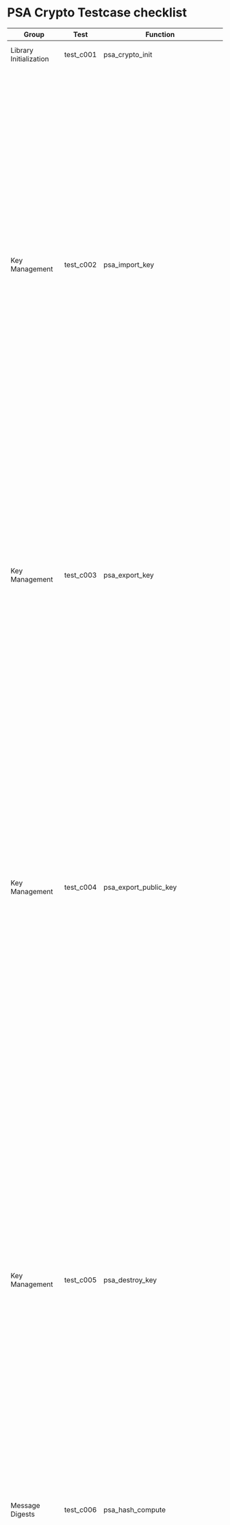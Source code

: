 # PSA Crypto Testcase checklist 



| Group                        | Test      | Function                         | Scenario                                                                               | Return Value                                | Steps                                                                                                            | Test Case                                                                                |   |
|------------------------------|-----------|----------------------------------|----------------------------------------------------------------------------------------|---------------------------------------------|------------------------------------------------------------------------------------------------------------------|------------------------------------------------------------------------------------------|---|
| Library Initialization       | test_c001 | psa_crypto_init                  | Library initialization                                                                 | PSA_SUCCESS                                 | Calling this function should return SUCCESS                                                                      |                                                                                          |   |
|                              |           |                                  | Applications must call this function before calling any other function in this module. | PSA_SUCCESS                                 | Try calling crypto operations doing a crypto_init should be successful(can be covered as part of other testcase) |                                                                                          |   |
|                              |           |                                  | Applications may call this function more than once. Once a call succeeds               | subsequent calls are guaranteed to succeed. | PSA_SUCCESS                                                                                                      | Try calling multiple crypto init and should return SUCCESS                               |   |
|                              |           |                                  | Applications must call this function before calling any other function in this module. | PSA_ERROR_BAD_STATE                         | Try calling crypto operations without doing a crypto_init should return FAILURE                                  |                                                                                          |   |
|                              |           |                                  |                                                                                        |                                             |                                                                                                                  |                                                                                          |   |
| Key Management               | test_c002 | psa_import_key                   | Import a key in binary format.                                                         | PSA_SUCCESS                                 | 1. Initialize the PSA crypto library                                                                             | 1. 16 Byte AES                                                                           |   |
|                              |           |                                  |                                                                                        |                                             | 2. Setup the attributes for the key                                                                              | 2. 24 Byte AES                                                                           |   |
|                              |           |                                  |                                                                                        |                                             | 3. Import the key data into the key slot                                                                         | 3. 32 Byte AES                                                                           |   |
|                              |           |                                  |                                                                                        |                                             | 4. Get basic metadata about a key                                                                                | 4. 2048 RSA public key                                                                   |   |
|                              |           |                                  |                                                                                        |                                             | 5. Export a key in binary format                                                                                 | 5. 2048 RSA keypair                                                                      |   |
|                              |           |                                  |                                                                                        |                                             | 6. Check if original key data matches with the exported data                                                     | 6. DES 64 bit key                                                                        |   |
|                              |           |                                  |                                                                                        |                                             | 7. Reset the key attributes                                                                                      | 7. Triple DES 2-Key                                                                      |   |
|                              |           |                                  |                                                                                        |                                             |                                                                                                                  | 8. Triple DES 3-Key                                                                      |   |
|                              |           |                                  |                                                                                        |                                             |                                                                                                                  | 9. EC Public key                                                                         |   |
|                              |           |                                  |                                                                                        |                                             |                                                                                                                  | 10. EC keypair                                                                           |   |
|                              |           |                                  |                                                                                        | PSA_ERROR_NOT_SUPPORTED                     | Calling this function with incorrect key type                                                                    | Incorrect key type                                                                       |   |
|                              |           |                                  |                                                                                        | PSA_ERROR_INVALID_ARGUMENT                  | Calling this function with invalid parameter should return this error                                            | 1. Key data greater than the algorithm size                                              |   |
|                              |           |                                  |                                                                                        |                                             |                                                                                                                  | 2. Incorrect key data size                                                               |   |
|                              |           |                                  |                                                                                        | PSA_ERROR_INVALID_HANDLE                    | Calling this function with invalid key handle should return this error                                           |                                                                                          |   |
| Key Management               | test_c003 | psa_export_key                   | Export a key in binary format                                                          | PSA_SUCCESS                                 | 1. Initialize the PSA crypto library                                                                             | 1. 16 Byte AES                                                                           |   |
|                              |           |                                  |                                                                                        |                                             | 2. Setup the attributes for the key                                                                              | 2. 24 Byte AES                                                                           |   |
|                              |           |                                  |                                                                                        |                                             | 3. Import the key data into the key slot                                                                         | 3. 32 Byte AES                                                                           |   |
|                              |           |                                  |                                                                                        |                                             | 4. Get basic metadata about a key                                                                                | 4. 2048 RSA public key                                                                   |   |
|                              |           |                                  |                                                                                        |                                             | 5. Export a key in binary format                                                                                 | 5. 2048 RSA keypair                                                                      |   |
|                              |           |                                  |                                                                                        |                                             | 6. Check if original key data matches with the exported data                                                     | 6. DES 64 bit key                                                                        |   |
|                              |           |                                  |                                                                                        |                                             | 7. Reset the key attributes                                                                                      | 7. Triple DES 2-Key                                                                      |   |
|                              |           |                                  |                                                                                        |                                             |                                                                                                                  | 8. Triple DES 3-Key                                                                      |   |
|                              |           |                                  |                                                                                        |                                             |                                                                                                                  | 9. EC Public key                                                                         |   |
|                              |           |                                  |                                                                                        |                                             |                                                                                                                  | 10. EC keypair                                                                           |   |
|                              |           |                                  |                                                                                        | PSA_ERROR_BUFFER_TOO_SMALL                  | Calling this function with buffer size less than required                                                        | Less buffer size                                                                         |   |
|                              |           |                                  |                                                                                        | PSA_ERROR_NOT_PERMITTED                     | Calling this function with with key policy as verify should return this error                                    | Key policy as PSA_KEY_USAGE_VERIFY                                                       |   |
|                              |           |                                  |                                                                                        | PSA_ERROR_INVALID_HANDLE                    | Calling this function with invalid parameter should return this error                                            | 1. Destroyed key slot                                                                    |   |
| Key Management               | test_c004 | psa_export_public_key            | Export a public key or the public part of a key pair in binary format.                 | PSA_SUCCESS                                 | 1. Initialize the PSA crypto library                                                                             | 1. 2048 RSA public key                                                                   |   |
|                              |           |                                  |                                                                                        |                                             | 2. Setup the attributes for the key                                                                              | 2. 2048 RSA keypair                                                                      |   |
|                              |           |                                  |                                                                                        |                                             | 3. Import the key data into the key slot                                                                         | 3. EC Public key                                                                         |   |
|                              |           |                                  |                                                                                        |                                             | 4. Get basic metadata about a key                                                                                | 4. EC keypair                                                                            |   |
|                              |           |                                  |                                                                                        |                                             | 5. Export a key in binary format                                                                                 |                                                                                          |   |
|                              |           |                                  |                                                                                        |                                             | 6. Check if original key data matches with the exported data                                                     |                                                                                          |   |
|                              |           |                                  |                                                                                        |                                             | 7. Reset the key attributes                                                                                      |                                                                                          |   |
|                              |           |                                  |                                                                                        |                                             |                                                                                                                  |                                                                                          |   |
|                              |           |                                  |                                                                                        | PSA_ERROR_BUFFER_TOO_SMALL                  | Calling this function with buffer size less than required                                                        | Less buffer size                                                                         |   |
|                              |           |                                  |                                                                                        | PSA_ERROR_INVALID_ARGUMENT                  | Calling this function with invalid  parameter should return this error                                           | 1. DES 64 bit key                                                                        |   |
|                              |           |                                  |                                                                                        |                                             |                                                                                                                  | 2. Triple DES 2-Key                                                                      |   |
|                              |           |                                  |                                                                                        |                                             |                                                                                                                  | 3. Triple DES 3-Key                                                                      |   |
|                              |           |                                  |                                                                                        | PSA_ERROR_NOT_PERMITTED                     | Calling this function with with key policy as verify should return this error                                    | Key usage as PSA_KEY_USAGE_VERIFY                                                        |   |
|                              |           |                                  |                                                                                        | PSA_ERROR_INVALID_HANDLE                    | Calling this function with invalid key handle should return this error                                           | 1. Destroyed key slot                                                                    |   |
|                              |           |                                  |                                                                                        | PSA_ERROR_BAD_STATE                         | Calling this function with key policy that cannot be exported                                                    | Invalid key policy usage                                                                 |   |
|                              |           |                                  |                                                                                        | PSA_ERROR_DOES_NOT_EXIST                    | Calling this function with empty key slot                                                                        | Empty key slot                                                                           |   |
| Key Management               | test_c005 | psa_destroy_key                  | Destroy a key and restore the slot to its default state.                               | PSA_SUCCESS                                 | 1. Initialize the PSA crypto library                                                                             | 1. 16 Byte AES                                                                           |   |
|                              |           |                                  |                                                                                        |                                             | 2. Setup the attributes for the key                                                                              | 2. 24 Byte AES                                                                           |   |
|                              |           |                                  |                                                                                        |                                             | 3. Import the key data into the key slot                                                                         | 3. 32 Byte AES                                                                           |   |
|                              |           |                                  |                                                                                        |                                             | 4. Get basic metadata about a key                                                                                | 4. 2048 RSA public key                                                                   |   |
|                              |           |                                  |                                                                                        |                                             | 5. Destroy a key and restore the slot to its default state                                                       | 5. 2048 RSA keypair                                                                      |   |
|                              |           |                                  |                                                                                        |                                             | 6. Check that if the key metadata are destroyed                                                                  | 6. DES 64 bit key                                                                        |   |
|                              |           |                                  |                                                                                        |                                             |                                                                                                                  | 7. Triple DES 2-Key                                                                      |   |
|                              |           |                                  |                                                                                        |                                             |                                                                                                                  | 8. Triple DES 3-Key                                                                      |   |
|                              |           |                                  |                                                                                        |                                             |                                                                                                                  | 9. EC Public key                                                                         |   |
|                              |           |                                  |                                                                                        |                                             |                                                                                                                  | 10. EC keypair                                                                           |   |
|                              |           |                                  |                                                                                        | PSA_ERROR_INVALID_HANDLE                    | Calling this function with invalid parameter should return this error                                            | Already destroyed key slot                                                               |   |
| Message Digests              | test_c006 | psa_hash_compute                 | Calculate the hash (digest) of a message                                               | PSA_SUCCESS                                 | 1. Initialize the PSA crypto library                                                                             | 1. MD2                                                                                   |   |
|                              |           |                                  |                                                                                        |                                             | 2. Calculate the hash (digest) of a message                                                                      | 2. MD4                                                                                   |   |
|                              |           |                                  |                                                                                        |                                             | 3. Check if it matches with the expected values                                                                  | 3. MD5                                                                                   |   |
|                              |           |                                  |                                                                                        |                                             |                                                                                                                  | 4. RIPEMD160                                                                             |   |
|                              |           |                                  |                                                                                        |                                             |                                                                                                                  | 5. SHA1                                                                                  |   |
|                              |           |                                  |                                                                                        |                                             |                                                                                                                  | 6. SHA224                                                                                |   |
|                              |           |                                  |                                                                                        |                                             |                                                                                                                  | 7. SHA256                                                                                |   |
|                              |           |                                  |                                                                                        |                                             |                                                                                                                  | 8. SHA384                                                                                |   |
|                              |           |                                  |                                                                                        |                                             |                                                                                                                  | 9. SHA512                                                                                |   |
|                              |           |                                  |                                                                                        | PSA_ERROR_BUFFER_TOO_SMALL                  | Calling this function with small buffer size  should return this error                                           | small buffer size                                                                        |   |
|                              |           |                                  |                                                                                        | PSA_ERROR_NOT_SUPPORTED                     | Calling this function with invalid algorithm  should return this error                                           | Invalid algorithm                                                                        |   |
| Message Digests              | test_c007 | psa_hash_compare                 | Calculate the hash (digest) of a message and compare it with a reference value         | PSA_SUCCESS                                 | 1. Initialize the PSA crypto library                                                                             | 1. MD2                                                                                   |   |
|                              |           |                                  |                                                                                        |                                             | 2. Calculate the hash (digest) of a message and compare it with a reference value                                | 2. MD4                                                                                   |   |
|                              |           |                                  |                                                                                        |                                             |                                                                                                                  | 3. MD5                                                                                   |   |
|                              |           |                                  |                                                                                        |                                             |                                                                                                                  | 4. RIPEMD160                                                                             |   |
|                              |           |                                  |                                                                                        |                                             |                                                                                                                  | 5. SHA1                                                                                  |   |
|                              |           |                                  |                                                                                        |                                             |                                                                                                                  | 6. SHA224                                                                                |   |
|                              |           |                                  |                                                                                        |                                             |                                                                                                                  | 7. SHA256                                                                                |   |
|                              |           |                                  |                                                                                        |                                             |                                                                                                                  | 8. SHA384                                                                                |   |
|                              |           |                                  |                                                                                        |                                             |                                                                                                                  | 9. SHA512                                                                                |   |
|                              |           |                                  |                                                                                        | PSA_ERROR_INVALID_SIGNATURE                 | Calling this function with incorrect expected hash                                                               | Incorrect expected hash                                                                  |   |
|                              |           |                                  |                                                                                        |                                             | Calling this function with incorrect expected hash                                                               | Incorrect expected hash length                                                           |   |
| Key Derivation               | test_c008 | psa_key_derivation_setup         | Set up a key derivation operation.                                                     | PSA_SUCCESS                                 | 1. Initialize the PSA crypto library                                                                             | 1. ECDH + HKDF-SHA-256                                                                   |   |
|                              |           |                                  |                                                                                        |                                             | 2.  Set up a key derivation operation                                                                            |                                                                                          |   |
|                              |           |                                  |                                                                                        |                                             | 3. Abort the key derivation operation                                                                            |                                                                                          |   |
|                              |           |                                  |                                                                                        | PSA_ERROR_INVALID_ARGUMENT                  | Calling this function with invalid parameter should return this error                                            | 1. Bad key derivation algorithm                                                          |   |
|                              |           |                                  |                                                                                        |                                             |                                                                                                                  | 2. Invalid Algorithm                                                                     |   |
|                              |           |                                  |                                                                                        | PSA_ERROR_NOT_SUPPORTED                     | Calling this function with unsupported parameter should return this error                                        | ECDH, unknown KDF                                                                        |   |
| Key Derivation               | test_c009 | psa_key_derivation_input_bytes   | Provide an input for key derivation or key agreement                                   | PSA_SUCCESS                                 | 1. Initialize the PSA crypto library                                                                             | 1. Step as Info                                                                          |   |
|                              |           |                                  |                                                                                        |                                             | 2. Initialize a key policy structure to a default that forbids all usage of the key                              | 2. Step as salt                                                                          |   |
|                              |           |                                  |                                                                                        |                                             | 3. Provide an input for key derivation or key agreement                                                          | 3. Step as label                                                                         |   |
|                              |           |                                  |                                                                                        |                                             | 4. Allocate a key slot for a transient key                                                                       | 4. Step as seed                                                                          |   |
|                              |           |                                  |                                                                                        | PSA_ERROR_INVALID_ARGUMENT                  | Calling this function with invalid parameter should return this error                                            | 1. Step as secret                                                                        |   |
|                              |           |                                  |                                                                                        |                                             |                                                                                                                  | 2. Invalid step                                                                          |   |
|                              |           |                                  |                                                                                        | PSA_ERROR_BAD_STATE                         | Key derivation on an aborted operation                                                                           | Aborted operation                                                                        |   |
| Key Attributes               | test_c010 | psa_set_key_id                   | Set the attributes for the key                                                         | NA                                          | 1. Initialize the PSA crypto library                                                                             | Testing only volatile keys and persistence key types will be supported in future release |   |
|                              |           | psa_set_key_lifetime             |                                                                                        |                                             | 2. Check if all the attributes are initialized to zero                                                           |                                                                                          |   |
|                              |           | psa_set_key_type                 |                                                                                        |                                             | 3. Setup the attributes for the key                                                                              |                                                                                          |   |
|                              |           | psa_set_key_bits                 |                                                                                        |                                             | 4. Check if all the attributes are as per the input                                                              |                                                                                          |   |
|                              |           | psa_set_key_usage_flags          |                                                                                        |                                             | 5. Reset the attributes                                                                                          |                                                                                          |   |
|                              |           | psa_set_key_algorithm            |                                                                                        |                                             | 6. Check if all the attributes are erased                                                                        |                                                                                          |   |
|                              |           | psa_get_key_id                   | Get the attributes for the key                                                         |                                             |                                                                                                                  |                                                                                          |   |
|                              |           | psa_get_key_lifetime             |                                                                                        |                                             |                                                                                                                  |                                                                                          |   |
|                              |           | psa_get_key_type                 |                                                                                        |                                             |                                                                                                                  |                                                                                          |   |
|                              |           | psa_get_key_bits                 |                                                                                        |                                             |                                                                                                                  |                                                                                          |   |
|                              |           | psa_get_key_usage_flags          |                                                                                        |                                             |                                                                                                                  |                                                                                          |   |
|                              |           | psa_get_key_algorithm            |                                                                                        |                                             |                                                                                                                  |                                                                                          |   |
|                              |           | psa_reset_key_attributes         |                                                                                        |                                             |                                                                                                                  |                                                                                          |   |
| Message Digests              | test_c011 | psa_hash_start                   | Start a multipart hash operation.                                                      | PSA_SUCCESS                                 | 1. Initialize the PSA crypto library                                                                             | 1. MD2                                                                                   |   |
|                              |           |                                  |                                                                                        |                                             | 2. Start a multipart hash operation                                                                              | 2. MD4                                                                                   |   |
|                              |           |                                  |                                                                                        |                                             | 3. Abort the hash operation                                                                                      | 3. MD5                                                                                   |   |
|                              |           |                                  |                                                                                        |                                             |                                                                                                                  | 4. RIPEMD160                                                                             |   |
|                              |           |                                  |                                                                                        |                                             |                                                                                                                  | 5. SHA1                                                                                  |   |
|                              |           |                                  |                                                                                        |                                             |                                                                                                                  | 6. SHA224                                                                                |   |
|                              |           |                                  |                                                                                        |                                             |                                                                                                                  | 7. SHA256                                                                                |   |
|                              |           |                                  |                                                                                        |                                             |                                                                                                                  | 8. SHA512                                                                                |   |
|                              |           |                                  |                                                                                        |                                             |                                                                                                                  | 9. SHA512_224                                                                            |   |
|                              |           |                                  |                                                                                        |                                             |                                                                                                                  | 10. SHA512_256                                                                           |   |
|                              |           |                                  |                                                                                        |                                             |                                                                                                                  | 11. SHA3_224 1                                                                           |   |
|                              |           |                                  |                                                                                        |                                             |                                                                                                                  | 2. SHA3_256 1                                                                            |   |
|                              |           |                                  |                                                                                        |                                             |                                                                                                                  | 3. SHA3_384 1                                                                            |   |
|                              |           |                                  |                                                                                        |                                             |                                                                                                                  | 4. SHA3_512                                                                              |   |
|                              |           |                                  |                                                                                        | PSA_ERROR_NOT_SUPPORTED                     | Calling this function with unsupported algorithm should return error                                             | Invalid hash algorithm                                                                   |   |
|                              |           |                                  |                                                                                        | PSA_ERROR_BAD_STATE                         | Calling this function again after setup                                                                          | Multiple setup calls after one another                                                   |   |
|                              |           |                                  |                                                                                        | PSA_ERROR_INVALID_ARGUMENT                  | Calling this function with invalid parameter should return this error                                            | 1. Invalid algorithm                                                                     |   |
|                              |           |                                  |                                                                                        |                                             |                                                                                                                  | 2. CTR algorithm                                                                         |   |
| Message Digests              | test_c012 | psa_hash_update                  | Add a message fragment to a multipart hash operation.                                  | PSA_SUCCESS                                 | 1. Initialize the PSA crypto library                                                                             | 1. MD2                                                                                   |   |
|                              |           |                                  |                                                                                        |                                             | 2. Start a multipart hash operation                                                                              | 2. MD4                                                                                   |   |
|                              |           |                                  |                                                                                        |                                             | 3. Add a message fragment to a multipart hash operation                                                          | 3. MD5                                                                                   |   |
|                              |           |                                  |                                                                                        |                                             | 4. Abort the hash operation                                                                                      | 4. RIPEMD160                                                                             |   |
|                              |           |                                  |                                                                                        |                                             |                                                                                                                  | 5. SHA1                                                                                  |   |
|                              |           |                                  |                                                                                        |                                             |                                                                                                                  | 6. SHA224                                                                                |   |
|                              |           |                                  |                                                                                        |                                             |                                                                                                                  | 7. SHA256                                                                                |   |
|                              |           |                                  |                                                                                        |                                             |                                                                                                                  | 8. SHA384                                                                                |   |
|                              |           |                                  |                                                                                        |                                             |                                                                                                                  | 9. SHA512                                                                                |   |
|                              |           |                                  |                                                                                        | PSA_ERROR_BAD_STATE                         | 1. Calling this function without calling the psa_hash_setup() should return error                                | Operation handle without setup                                                           |   |
|                              |           |                                  |                                                                                        |                                             | 2. Calling this function with completed operation handle should return error                                     | Completed operation handle                                                               |   |
| Message Digests              | test_c013 | psa_hash_verify                  | Finish the calculation of the hash of a message and compare it with an expected value. | PSA_SUCCESS                                 | 1. Initialize the PSA crypto library                                                                             | 1. MD2                                                                                   |   |
|                              |           |                                  |                                                                                        |                                             | 2. Start a multipart hash operation                                                                              | 2. MD4                                                                                   |   |
|                              |           |                                  |                                                                                        |                                             | 3. Add a message fragment to a multipart hash operation                                                          | 3. MD5                                                                                   |   |
|                              |           |                                  |                                                                                        |                                             | 4. Finish the calculation of the hash of a message and compare it with an expected value                         | 4. RIPEMD160                                                                             |   |
|                              |           |                                  |                                                                                        |                                             | 5. Abort the hash operation                                                                                      | 5. SHA1                                                                                  |   |
|                              |           |                                  |                                                                                        |                                             |                                                                                                                  | 6. SHA224                                                                                |   |
|                              |           |                                  |                                                                                        |                                             |                                                                                                                  | 7. SHA256                                                                                |   |
|                              |           |                                  |                                                                                        |                                             |                                                                                                                  | 8. SHA384                                                                                |   |
|                              |           |                                  |                                                                                        |                                             |                                                                                                                  | 9. SHA512                                                                                |   |
|                              |           |                                  |                                                                                        | PSA_ERROR_BAD_STATE                         | Calling this function with inactive operation handle should return error                                         | 1. Inactive operation handle                                                             |   |
|                              |           |                                  |                                                                                        |                                             | Calling this function with invalid operation handle should return error                                          | 2. Invalid operation handle                                                              |   |
|                              |           |                                  |                                                                                        | PSA_ERROR_INVALID_SIGNATURE                 | Calling this function with incorrect expected value should return error                                          | 1. Incorrect expected hash value                                                         |   |
|                              |           |                                  |                                                                                        |                                             |                                                                                                                  | 2. Incorrect expected hash length                                                        |   |
| Message Digests              | test_c014 | psa_hash_finish                  | Finish the calculation of the hash of a message.                                       | PSA_SUCCESS                                 | 1. Initialize the PSA crypto library                                                                             | 1. MD2                                                                                   |   |
|                              |           |                                  |                                                                                        |                                             | 2. Start a multipart hash operation                                                                              | 2. MD4                                                                                   |   |
|                              |           |                                  |                                                                                        |                                             | 3. Add a message fragment to a multipart hash operation                                                          | 3. MD5                                                                                   |   |
|                              |           |                                  |                                                                                        |                                             | 4. Finish the calculation of the hash of a message                                                               | 4. RIPEMD160                                                                             |   |
|                              |           |                                  |                                                                                        |                                             | 5. Compare it with the expected value                                                                            | 5. SHA1                                                                                  |   |
|                              |           |                                  |                                                                                        |                                             | 6. Abort the hash operation                                                                                      | 6. SHA224                                                                                |   |
|                              |           |                                  |                                                                                        |                                             |                                                                                                                  | 7. SHA256                                                                                |   |
|                              |           |                                  |                                                                                        |                                             |                                                                                                                  | 8. SHA384                                                                                |   |
|                              |           |                                  |                                                                                        |                                             |                                                                                                                  | 9. SHA512                                                                                |   |
|                              |           |                                  |                                                                                        | PSA_ERROR_INVALID_ARGUMENT                  | Calling this function with an inactive operation handle should return error                                      | Inactive operation handle                                                                |   |
|                              |           |                                  |                                                                                        | PSA_ERROR_BUFFER_TOO_SMALL                  | Calling this function with a hash buffer whose size is less than the algorithm output should return error        | Buffer size less than required                                                           |   |
|                              |           |                                  |                                                                                        | PSA_ERROR_BAD_STATE                         | Calling this function with completed operation handle                                                            | completed operation handle                                                               |   |
| Message Digests              | test_c015 | psa_hash_abort                   | Abort a hash operation.                                                                | PSA_SUCCESS                                 | 1. Initialize the PSA crypto library                                                                             | 1. MD2                                                                                   |   |
|                              |           |                                  |                                                                                        |                                             | 2. Start a multipart hash operation                                                                              | 2. MD4                                                                                   |   |
|                              |           |                                  |                                                                                        |                                             | 3. Abort a hash operation                                                                                        | 3. MD5                                                                                   |   |
|                              |           |                                  |                                                                                        |                                             |                                                                                                                  | 4. RIPEMD160                                                                             |   |
|                              |           |                                  |                                                                                        |                                             |                                                                                                                  | 5. SHA1                                                                                  |   |
|                              |           |                                  |                                                                                        |                                             |                                                                                                                  | 6. SHA224                                                                                |   |
|                              |           |                                  |                                                                                        |                                             |                                                                                                                  | 7. SHA256                                                                                |   |
|                              |           |                                  |                                                                                        |                                             |                                                                                                                  | 8. SHA384                                                                                |   |
|                              |           |                                  |                                                                                        |                                             |                                                                                                                  | 9. SHA512                                                                                |   |
| Generation                   | test_c016 | psa_generate_key                 | Generate a key or key pair                                                             | PSA_SUCCESS                                 | 1. Initialize the PSA crypto library                                                                             | 1. AES                                                                                   |   |
|                              |           |                                  |                                                                                        |                                             | 2. Setup the attributes for the key                                                                              | 2. DES                                                                                   |   |
|                              |           |                                  |                                                                                        |                                             | 3. Generate a key or key pair                                                                                    | 3. ECC                                                                                   |   |
|                              |           |                                  |                                                                                        |                                             | 4. Get basic metadata about a key                                                                                | 4. RSA                                                                                   |   |
|                              |           |                                  |                                                                                        |                                             | 5. Check if key type and key length matches                                                                      |                                                                                          |   |
|                              |           |                                  |                                                                                        |                                             | 6. Export a key in binary format                                                                                 |                                                                                          |   |
|                              |           |                                  |                                                                                        |                                             | 7. Check if the metadata matches                                                                                 |                                                                                          |   |
|                              |           |                                  |                                                                                        |                                             | 8. Reset and destroy the key                                                                                     |                                                                                          |   |
|                              |           |                                  |                                                                                        |                                             |                                                                                                                  |                                                                                          |   |
|                              |           |                                  |                                                                                        | PSA_ERROR_INVALID_ARGUMENT                  | Calling this function with invalid usage flags                                                                   | invalid usage flags                                                                      |   |
|                              |           |                                  |                                                                                        | PSA_ERROR_ALREADY_EXISTS                    | Calling this function with pre-occupied key slot should return this error                                        | Pre-occupied key slot                                                                    |   |
|                              |           |                                  |                                                                                        | PSA_ERROR_NOT_SUPPORTED                     | Calling this function to generate only public key should return this error                                       | 1. Key type as public key                                                                |   |
|                              |           |                                  |                                                                                        |                                             |                                                                                                                  | 2. Invalid key type                                                                      |   |
| Generation                   | test_c017 | psa_generate_random              | Generate random bytes                                                                  | PSA_SUCCESS                                 | 1. Initialize the PSA crypto library                                                                             | 1. 16 Byte data                                                                          |   |
|                              |           |                                  |                                                                                        |                                             | 2. Generate random bytes Run several times to ensure that every output byte will be nonzero at least once        | 2. 24 Byte data                                                                          |   |
|                              |           |                                  |                                                                                        |                                             | 3. Check that no more than bytes have been overwritten                                                           | 3. 32 Byte data                                                                          |   |
|                              |           |                                  |                                                                                        |                                             | 4. Check that every byte was changed to nonzero at least once.                                                   | 4. 64 Byte data                                                                          |   |
|                              |           |                                  |                                                                                        |                                             |                                                                                                                  | 5. 128 Byte data                                                                         |   |
|                              |           |                                  |                                                                                        |                                             |                                                                                                                  | 6. 256 Byte data                                                                         |   |
|                              |           |                                  |                                                                                        |                                             |                                                                                                                  | 7. 512 Byte data                                                                         |   |
|                              |           |                                  |                                                                                        |                                             |                                                                                                                  | 8. 1000 Byte data                                                                        |   |
|                              |           |                                  |                                                                                        |                                             |                                                                                                                  | 9. 1024 Byte data                                                                        |   |
| Key Derivation               | test_c018 | psa_key_derivation_input_key     | Provide an input for key derivation in the form of a key                               | PSA_SUCCESS                                 | 1. Initialize the PSA crypto library                                                                             | 1. 16 Byte key                                                                           |   |
|                              |           |                                  |                                                                                        |                                             | 2. Setup the attributes for the key                                                                              |                                                                                          |   |
|                              |           |                                  |                                                                                        |                                             | 3. Import the key data into the key slot                                                                         |                                                                                          |   |
|                              |           |                                  |                                                                                        |                                             | 4. Set up a key derivation operation                                                                             |                                                                                          |   |
|                              |           |                                  |                                                                                        |                                             | 5. Provide an input for key derivation or key agreement                                                          |                                                                                          |   |
|                              |           |                                  |                                                                                        |                                             | 6. Abort the key derivation operation                                                                            |                                                                                          |   |
|                              |           |                                  |                                                                                        | PSA_ERROR_NOT_PERMITTED                     | Calling this function with incorrect data                                                                        | 1. Invalid usage                                                                         |   |
|                              |           |                                  |                                                                                        |                                             |                                                                                                                  | 2. Incorrect key algorithm                                                               |   |
|                              |           |                                  |                                                                                        | PSA_ERROR_INVALID_ARGUMENT                  | Calling this function with invalid parameter should return this error                                            | 1. Step as label                                                                         |   |
|                              |           |                                  |                                                                                        |                                             |                                                                                                                  | 2. Step as info                                                                          |   |
|                              |           |                                  |                                                                                        |                                             |                                                                                                                  | 3. Step as seed                                                                          |   |
|                              |           |                                  |                                                                                        |                                             |                                                                                                                  | 4. Step as salt                                                                          |   |
|                              |           |                                  |                                                                                        |                                             |                                                                                                                  | 5. Input key type as AES (not derive)                                                    |   |
|                              |           |                                  |                                                                                        |                                             |                                                                                                                  | 6. Key type a RSA public key                                                             |   |
|                              |           |                                  |                                                                                        |                                             |                                                                                                                  | 7. Key type as RSA Keypair                                                               |   |
|                              |           |                                  |                                                                                        | PSA_ERROR_INVALID_HANDLE                    | Calling this function with destroyed key handle                                                                  | 1. No key in slot                                                                        |   |
|                              |           |                                  |                                                                                        | PSA_ERROR_BAD_STATE                         | Calling this function without setup should return this error                                                     |                                                                                          |   |
| Key Derivation               | test_c019 | psa_key_derivation_key_agreement | Perform a key agreement and use the shared secret as input to a key derivation         | PSA_SUCCESS                                 | 1. Initialize the PSA crypto library                                                                             | 1. ECDH SECP256R1                                                                        |   |
|                              |           |                                  |                                                                                        |                                             | 2. Setup the attributes for the key                                                                              | 2. ECDH SECP384R1                                                                        |   |
|                              |           |                                  |                                                                                        |                                             | 3. Import the key data into the key slot                                                                         |                                                                                          |   |
|                              |           |                                  |                                                                                        |                                             | 4. Set up a key agreement operation                                                                              |                                                                                          |   |
|                              |           |                                  |                                                                                        |                                             | 5. Perform a key agreement                                                                                       |                                                                                          |   |
|                              |           |                                  |                                                                                        |                                             | 6. Abort                                                                                                         |                                                                                          |   |
|                              |           |                                  |                                                                                        | PSA_ERROR_INVALID_ARGUMENT                  | Calling this function with invalid parameter should return this error                                            | 1. Invalid step                                                                          |   |
|                              |           |                                  |                                                                                        |                                             |                                                                                                                  | 2. Invalid usage                                                                         |   |
|                              |           |                                  |                                                                                        |                                             |                                                                                                                  | 3. KDF instead of a key agreement algorithm                                              |   |
|                              |           |                                  |                                                                                        |                                             |                                                                                                                  | 4. Public key on different curve                                                         |   |
|                              |           |                                  |                                                                                        |                                             |                                                                                                                  | 5. Public key instead of private key                                                     |   |
|                              |           |                                  |                                                                                        | PSA_ERROR_INVALID_HANDLE                    |                                                                                                                  | 1. Zero as key slot                                                                      |   |
|                              |           |                                  |                                                                                        |                                             |                                                                                                                  | 2. Empty key handle                                                                      |   |
| Key Derivation               | test_c020 | psa_key_derivation_output_bytes  | Read some data from a key derivation operation                                         | PSA_SUCCESS                                 | 1. Initialize the PSA crypto library                                                                             | 1. Key                                                                                   |   |
|                              |           |                                  |                                                                                        |                                             | 2. Setup the attributes for the key                                                                              | 2. Info                                                                                  |   |
|                              |           |                                  |                                                                                        |                                             | 3. Import the key if the derivation input is key                                                                 |                                                                                          |   |
|                              |           |                                  |                                                                                        |                                             | 4. Set up a key derivation operation                                                                             |                                                                                          |   |
|                              |           |                                  |                                                                                        |                                             | 5. Set the capacity for the generator                                                                            |                                                                                          |   |
|                              |           |                                  |                                                                                        |                                             | 6. Provide input as key or data depending on the step                                                            |                                                                                          |   |
|                              |           |                                  |                                                                                        |                                             | 7. Read some data from a key derivation operation                                                                |                                                                                          |   |
|                              |           |                                  |                                                                                        |                                             | 8. Abort the derivation operation                                                                                |                                                                                          |   |
|                              |           |                                  |                                                                                        | PSA_ERROR_BAD_STATE                         | Calling this function with only supportive step                                                                  | 1. Salt                                                                                  |   |
|                              |           |                                  |                                                                                        |                                             |                                                                                                                  | 2. Label                                                                                 |   |
|                              |           |                                  |                                                                                        |                                             |                                                                                                                  | 3. Seed                                                                                  |   |
|                              |           |                                  |                                                                                        |                                             |                                                                                                                  | 4. Aborted operation                                                                     |   |
|                              |           |                                  |                                                                                        | PSA_ERROR_INSUFFICIENT_DATA                 | Calling this function when there are no capacity                                                                 | 1. Requesting greater capacity than available                                            |   |
|                              |           |                                  |                                                                                        |                                             |                                                                                                                  | 2. No data available in the operation                                                    |   |
| Key Derivation               | test_c021 | psa_key_derivation_output_key    | Derive a key from an ongoing key derivation operation                                  | PSA_SUCCESS                                 | 1. Initialize the PSA crypto library                                                                             | 1. Key                                                                                   |   |
|                              |           |                                  |                                                                                        |                                             | 2. Setup the attributes for the key                                                                              | 2. Indo                                                                                  |   |
|                              |           |                                  |                                                                                        |                                             | 3. Import the key if the derivation input is key                                                                 | 3. Label                                                                                 |   |
|                              |           |                                  |                                                                                        |                                             | 4. Set up a key derivation operation                                                                             | 4. Seed                                                                                  |   |
|                              |           |                                  |                                                                                        |                                             | 5. Set the capacity for the generator                                                                            | 5. Salt                                                                                  |   |
|                              |           |                                  |                                                                                        |                                             | 6. Provide input as key or data depending on the step                                                            | 6. DES key export                                                                        |   |
|                              |           |                                  |                                                                                        |                                             | 7. Setup the attributes for the new key                                                                          | 7. ECC keypair                                                                           |   |
|                              |           |                                  |                                                                                        |                                             | 8. Derive a key from an ongoing key derivation operation                                                         | 9. RSA keypair                                                                           |   |
|                              |           |                                  |                                                                                        |                                             | 9. Abort the derivation operation                                                                                |                                                                                          |   |
|                              |           |                                  |                                                                                        | PSA_ERROR_INSUFFICIENT_DATA                 | Calling this function with insufficient data                                                                     | 1. Requesting greater capacity than available                                            |   |
|                              |           |                                  |                                                                                        |                                             |                                                                                                                  | 2. No data available in the operation                                                    |   |
|                              |           |                                  |                                                                                        | PSA_ERROR_BAD_STATE                         | Calling this function on an aborted operation shoukd return this error                                           | Aborted operation                                                                        |   |
|                              |           |                                  |                                                                                        | PSA_ERROR_NOT_SUPPORTED                     | Generating public key                                                                                            | 1. RSA public key                                                                        |   |
|                              |           |                                  |                                                                                        |                                             |                                                                                                                  | 2. ECC public key                                                                        |   |
| Key Derivation               | test_c022 | psa_key_derivation_abort         | Abort a key derivation operation                                                       | PSA_SUCCESS                                 | 1. Initialize the PSA crypto library                                                                             |                                                                                          |   |
|                              |           |                                  |                                                                                        |                                             | 2. Abort the key derivation operation for the different types of initialization                                  |                                                                                          |   |
|                              |           |                                  |                                                                                        |                                             | 3. Read some data from a key derivation operation with no data in the operation                                  |                                                                                          |   |
| Key Derivation               | test_c023 | psa_key_derivation_set_capacity  | Set the maximum capacity of a key derivation operation                                 | PSA_SUCCESS                                 | 1. Initialize the PSA crypto library                                                                             | 1. Less than operation's capacity                                                        |   |
|                              |           | psa_key_derivation_get_capacity  | Retrieve the current capacity of a key derivation operation                            |                                             | 2. Start the key derivation operation                                                                            | 2. Equal to operation's capacity                                                         |   |
|                              |           |                                  |                                                                                        |                                             | 3. Set the capacity for the generator                                                                            |                                                                                          |   |
|                              |           |                                  |                                                                                        |                                             | 4. Get the capacity for the generator                                                                            |                                                                                          |   |
|                              |           |                                  |                                                                                        |                                             | 5. Check if the capacity as per the expected value                                                               |                                                                                          |   |
|                              |           |                                  |                                                                                        |                                             | 6. Abort the operation                                                                                           |                                                                                          |   |
|                              |           |                                  |                                                                                        | PSA_ERROR_INVALID_ARGUMENT                  | Calling this function with invalid parameter should return this error                                            | More than operation's capacity                                                           |   |
|                              |           |                                  |                                                                                        | PSA_ERROR_BAD_STATE                         | Calling this function on an aborted operation shoukd return this error                                           | 1. Get capacity on an aborted operation                                                  |   |
|                              |           |                                  |                                                                                        |                                             |                                                                                                                  | 2. Set capacity on an aborted operation                                                  |   |
| AEAD                         | test_c024 | psa_aead_encrypt                 | Process an authenticated encryption operation                                          | PSA_SUCCESS                                 | 1. Initialize the PSA crypto library                                                                             | 1. CCM - 16B AES - 13B Nounce & 8B addi data                                             |   |
|                              |           |                                  |                                                                                        |                                             | 2. Setup the attributes for the key                                                                              | 2. AES-CCM                                                                               |   |
|                              |           |                                  |                                                                                        |                                             | 3. Import the key data into the key slot                                                                         | 3. AES-CCM 24 bytes Tag length = 4                                                       |   |
|                              |           |                                  |                                                                                        |                                             | 4. Call aead encrypt                                                                                             | 4. GCM - 16B AES - 12B Nounce & 12B addi data                                            |   |
|                              |           |                                  |                                                                                        |                                             | 5. Check if the status is expected                                                                               | 5                                                                                        |   |
|                              |           |                                  |                                                                                        |                                             | 6. Check if the cipher text and length is as expected                                                            |                                                                                          |   |
|                              |           |                                  |                                                                                        |                                             | 7. Destroy and reset the key                                                                                     |                                                                                          |   |
|                              |           |                                  |                                                                                        | PSA_ERROR_NOT_SUPPORTED                     |                                                                                                                  | 1. DES key                                                                               |   |
|                              |           |                                  |                                                                                        |                                             |                                                                                                                  | 2. Unsupported algorithm                                                                 |   |
|                              |           |                                  |                                                                                        | PSA_ERROR_INVALID_HANDLE                    |                                                                                                                  | Operation on a destroyed key handle                                                      |   |
|                              |           |                                  |                                                                                        | PSA_ERROR_NOT_PERMITTED                     |                                                                                                                  | 1. Small output buffer size                                                              |   |
|                              |           |                                  |                                                                                        |                                             |                                                                                                                  | 2. Invalid key usage                                                                     |   |
| AEAD                         | test_c025 | psa_aead_decrypt                 | Process an authenticated decryption operation                                          | PSA_SUCCESS                                 | 1. Initialize the PSA crypto library                                                                             | 1. GCM -16B AES - 12B Nounce & 12B addi data                                             |   |
|                              |           |                                  |                                                                                        |                                             | 2. Setup the attributes for the key                                                                              | 2. CCM - 16B AES - 13B Nounce & 8B addi data                                             |   |
|                              |           |                                  |                                                                                        |                                             | 3. Import the key data into the key slot                                                                         | 3. AES CCM                                                                               |   |
|                              |           |                                  |                                                                                        |                                             | 4. Call aead decrypt                                                                                             | 4. AES-CCM 24 bytes Tag length = 4                                                       |   |
|                              |           |                                  |                                                                                        |                                             | 5. Check if the status is expected                                                                               |                                                                                          |   |
|                              |           |                                  |                                                                                        |                                             | 6. Check if the cipher text and length is as expected                                                            |                                                                                          |   |
|                              |           |                                  |                                                                                        |                                             | 7. Destroy and reset the key                                                                                     |                                                                                          |   |
|                              |           |                                  |                                                                                        |                                             |                                                                                                                  |                                                                                          |   |
|                              |           |                                  |                                                                                        | PSA_ERROR_NOT_SUPPORTED                     |                                                                                                                  | 1. DES key                                                                               |   |
|                              |           |                                  |                                                                                        |                                             |                                                                                                                  | 2. Unsupported algorithm                                                                 |   |
|                              |           |                                  |                                                                                        | PSA_ERROR_BUFFER_TOO_SMALL                  |                                                                                                                  | Small output buffer size                                                                 |   |
|                              |           |                                  |                                                                                        | PSA_ERROR_INVALID_ARGUMENT                  |                                                                                                                  | Invalid tag length                                                                       |   |
|                              |           |                                  |                                                                                        | PSA_ERROR_INVALID_HANDLE                    |                                                                                                                  | Destroyed key handle                                                                     |   |
|                              |           |                                  |                                                                                        | PSA_ERROR_NOT_PERMITTED                     |                                                                                                                  | Invalid key usage                                                                        |   |
|                              |           |                                  |                                                                                        | PSA_ERROR_INVALID_SIGNATURE                 |                                                                                                                  | 1. Invalid cipher text                                                                   |   |
|                              |           |                                  |                                                                                        |                                             |                                                                                                                  | 2. Invalid cipher text size                                                              |   |
| Message Authentication Codes | test_c026 | psa_mac_sign_setup               | Start a multipart MAC calculation operation                                            | PSA_SUCCESS                                 | 1. Initialize the PSA crypto library                                                                             | 1. 64 Byte HMAC                                                                          |   |
|                              |           |                                  |                                                                                        |                                             | 2. Setup the attributes for the key                                                                              | 2. 16 Byte AES - CMAC                                                                    |   |
|                              |           |                                  |                                                                                        |                                             | 3. Import the key data into the key slot                                                                         |                                                                                          |   |
|                              |           |                                  |                                                                                        |                                             | 4. Start a multipart MAC calculation operation                                                                   |                                                                                          |   |
|                              |           |                                  |                                                                                        |                                             | 5. Abort the MAC operation                                                                                       |                                                                                          |   |
|                              |           |                                  |                                                                                        |                                             | 6. Destroy the key                                                                                               |                                                                                          |   |
|                              |           |                                  |                                                                                        | PSA_ERROR_NOT_SUPPORTED                     |                                                                                                                  | 1. 16 Byte AES - GMAC                                                                    |   |
|                              |           |                                  |                                                                                        |                                             |                                                                                                                  | 2. Incompatible HMAC for CMAC                                                            |   |
|                              |           |                                  |                                                                                        |                                             |                                                                                                                  | 3. Bad algorithm (unknown MAC algorithm)                                                 |   |
|                              |           |                                  |                                                                                        |                                             |                                                                                                                  | 4. Truncated MAC too small                                                               |   |
|                              |           |                                  |                                                                                        | PSA_ERROR_NOT_PERMITTED                     |                                                                                                                  | Invalid usage                                                                            |   |
|                              |           |                                  |                                                                                        | PSA_ERROR_INVALID_ARGUMENT                  |                                                                                                                  | 1. Invalid key type                                                                      |   |
|                              |           |                                  |                                                                                        |                                             |                                                                                                                  | 2. Truncated MAC too large                                                               |   |
|                              |           |                                  |                                                                                        |                                             |                                                                                                                  | 3. Bad algorithm (not a MAC algorithm)                                                   |   |
|                              |           |                                  |                                                                                        | PSA_ERROR_INVALID_HANDLE                    |                                                                                                                  | 1. Invalid key handle                                                                    |   |
|                              |           |                                  |                                                                                        |                                             |                                                                                                                  | 2. Zero as key handle                                                                    |   |
| Message Authentication Codes | test_c027 | psa_mac_update                   | Add a message fragment to a multipart MAC operation                                    | PSA_SUCCESS                                 | 1. Initialize the PSA crypto library                                                                             | 1.64 Byte HMAC SHA256                                                                    |   |
|                              |           |                                  |                                                                                        |                                             | 2. Setup the attributes for the key                                                                              | 2. 16 Byte AES - CMAC                                                                    |   |
|                              |           |                                  |                                                                                        |                                             | 3. Import the key data into the key slot                                                                         | 3. 32 Byte HMAC SHA512                                                                   |   |
|                              |           |                                  |                                                                                        |                                             | 4. Start a multipart MAC calculation operation                                                                   |                                                                                          |   |
|                              |           |                                  |                                                                                        |                                             | 5. Add a message fragment to a multipart MAC operation                                                           |                                                                                          |   |
|                              |           |                                  |                                                                                        |                                             | 6. Finish the calculation of the MAC of a message                                                                |                                                                                          |   |
|                              |           |                                  |                                                                                        |                                             | 7. Abort a MAC operation                                                                                         |                                                                                          |   |
|                              |           |                                  |                                                                                        |                                             | 8. Destroy the key                                                                                               |                                                                                          |   |
|                              |           |                                  |                                                                                        | PSA_ERROR_BAD_STATE                         |                                                                                                                  | 1. Completed operation as input                                                          |   |
|                              |           |                                  |                                                                                        |                                             |                                                                                                                  | 2. Uninitialized operation as input                                                      |   |
| Message Authentication Codes | test_c028 | psa_mac_sign_finish              | Finish the calculation of the MAC of a message                                         | PSA_SUCCESS                                 | 1. Initialize the PSA crypto library                                                                             | 1. HMAC SHA 224                                                                          |   |
|                              |           |                                  |                                                                                        |                                             | 2. Setup the attributes for the key                                                                              | 2. HMAC SHA 256                                                                          |   |
|                              |           |                                  |                                                                                        |                                             | 3. Import the key data into the key slot                                                                         | 3. HMAC SHA 512                                                                          |   |
|                              |           |                                  |                                                                                        |                                             | 4. Start a multipart MAC calculation operation                                                                   | 4. HMAC SHA 224 (truncated to 8 Byte)                                                    |   |
|                              |           |                                  |                                                                                        |                                             | 5. Add a message fragment to a multipart MAC operation                                                           | 5. CMAC AES 128                                                                          |   |
|                              |           |                                  |                                                                                        |                                             | 6. Finish the calculation of the MAC of a message                                                                |                                                                                          |   |
|                              |           |                                  |                                                                                        |                                             | 7.  Check if the MAC length matches with the expected length                                                     |                                                                                          |   |
|                              |           |                                  |                                                                                        |                                             | 8. Check if the MAC data matches with the expected data                                                          |                                                                                          |   |
|                              |           |                                  |                                                                                        | PSA_ERROR_BUFFER_TOO_SMALL                  |                                                                                                                  | Small size buffer                                                                        |   |
|                              |           |                                  |                                                                                        | PSA_ERROR_BAD_STATE                         | Finish the calculation of the MAC of a message using same operation should return error                          | Aborted operation as input                                                               |   |
| Message Authentication Codes | test_c029 | psa_mac_verify_setup             |                                                                                        | PSA_SUCCESS                                 | 1. Initialize the PSA crypto library                                                                             | 1. 64 Byte HMAC                                                                          |   |
|                              |           |                                  |                                                                                        |                                             | 2. Setup the attributes for the key                                                                              | 2. 16 Byte AES - CMAC                                                                    |   |
|                              |           |                                  |                                                                                        |                                             | 3. Import the key data into the key slot                                                                         |                                                                                          |   |
|                              |           |                                  |                                                                                        |                                             | 4. Start a multipart MAC calculation operation                                                                   |                                                                                          |   |
|                              |           |                                  |                                                                                        |                                             | 5. Abort the MAC operation                                                                                       |                                                                                          |   |
|                              |           |                                  |                                                                                        |                                             | 6. Destroy the key                                                                                               |                                                                                          |   |
|                              |           |                                  |                                                                                        | PSA_ERROR_NOT_SUPPORTED                     |                                                                                                                  | 1. 16 Byte AES - GMAC                                                                    |   |
|                              |           |                                  |                                                                                        |                                             |                                                                                                                  | 2. Incompatible HMAC for CMAC                                                            |   |
|                              |           |                                  |                                                                                        |                                             |                                                                                                                  | 3. Bad algorithm (unknown MAC algorithm)                                                 |   |
|                              |           |                                  |                                                                                        |                                             |                                                                                                                  | 4. Truncated MAC too small                                                               |   |
|                              |           |                                  |                                                                                        | PSA_ERROR_NOT_PERMITTED                     |                                                                                                                  | Invalid usage                                                                            |   |
|                              |           |                                  |                                                                                        | PSA_ERROR_INVALID_ARGUMENT                  |                                                                                                                  | 1. Invalid key type                                                                      |   |
|                              |           |                                  |                                                                                        |                                             |                                                                                                                  | 2. Truncated MAC too large                                                               |   |
|                              |           |                                  |                                                                                        |                                             |                                                                                                                  | 3. Bad algorithm (unknown MAC algorithm)                                                 |   |
|                              |           |                                  |                                                                                        | PSA_ERROR_INVALID_HANDLE                    |                                                                                                                  | 1. Invalid key handle                                                                    |   |
|                              |           |                                  |                                                                                        |                                             |                                                                                                                  | 2. Zero as key handle                                                                    |   |
| Message Authentication Codes | test_c030 | psa_mac_verify_finish            | Finish the calculation of the MAC of a message and compare it with an expected value   | PSA_SUCCESS                                 | 1. Initialize the PSA crypto library                                                                             | 1. HMAC SHA 224                                                                          |   |
|                              |           |                                  |                                                                                        |                                             | 2. Setup the attributes for the key                                                                              | 2. HMAC SHA 256                                                                          |   |
|                              |           |                                  |                                                                                        |                                             | 3. Import the key data into the key slot                                                                         | 3. HMAC SHA 512                                                                          |   |
|                              |           |                                  |                                                                                        |                                             | 4. Start a multipart MAC calculation operation                                                                   | 4. HMAC SHA 224 (truncated to 8 Byte)                                                    |   |
|                              |           |                                  |                                                                                        |                                             | 5. Add a message fragment to a multipart MAC operation                                                           | 5. CMAC AES 128                                                                          |   |
|                              |           |                                  |                                                                                        |                                             | 6. Finish the calculation of the MAC of a message and compare with expected value                                |                                                                                          |   |
|                              |           |                                  |                                                                                        | PSA_ERROR_INVALID_SIGNATURE                 |                                                                                                                  | 1. Small size buffer                                                                     |   |
|                              |           |                                  |                                                                                        |                                             |                                                                                                                  | 2. Incorrect expected hash                                                               |   |
|                              |           |                                  |                                                                                        | PSA_ERROR_BAD_STATE                         |                                                                                                                  | Invalid operation as input                                                               |   |
| Message Authentication Codes | test_c031 | psa_mac_abort                    | Abort a MAC operation                                                                  | PSA_SUCCESS                                 | 1. Initialize the PSA crypto library                                                                             | 1. HMAC SHA 224                                                                          |   |
|                              |           |                                  |                                                                                        |                                             | 2. Setup the attributes for the key                                                                              | 2. HMAC SHA 256                                                                          |   |
|                              |           |                                  |                                                                                        |                                             | 3. Import the key data into the key slot                                                                         | 3. HMAC SHA 512                                                                          |   |
|                              |           |                                  |                                                                                        |                                             | 4. Start a multipart MAC calculation operation                                                                   | 4. CMAC AES 128                                                                          |   |
|                              |           |                                  |                                                                                        |                                             | 5. Abort the MAC operation                                                                                       | 5. HMAC truncated                                                                        |   |
|                              |           |                                  |                                                                                        |                                             | 6. Destroy the key                                                                                               | 6. Multiple abort                                                                        |   |
|                              |           |                                  |                                                                                        |                                             |                                                                                                                  | 7. psa_mac_finish after psa_mac_abort should return failure                              |   |
| Symmetric Ciphers            | test_c032 | psa_cipher_encrypt_setup         | Set the key for a multipart symmetric encryption operation                             | PSA_SUCCESS                                 | 1. Initialize the PSA crypto library                                                                             | 1. 16 Byte AES                                                                           |   |
|                              |           |                                  |                                                                                        |                                             | 2. Setup the attributes for the key                                                                              | 2. 24 Byte AES                                                                           |   |
|                              |           |                                  |                                                                                        |                                             | 3. Import the key data into the key slot                                                                         | 3. 32 Byte AES                                                                           |   |
|                              |           |                                  |                                                                                        |                                             | 4. Set the key for a multipart symmetric encryption operation                                                    | 4. DES 64 bit key                                                                        |   |
|                              |           |                                  |                                                                                        |                                             | 5. Reset and destroy the key                                                                                     | 5. Triple DES 2-Key                                                                      |   |
|                              |           |                                  |                                                                                        |                                             |                                                                                                                  | 6. Triple DES 3-Key                                                                      |   |
|                              |           |                                  |                                                                                        | PSA_ERROR_NOT_SUPPORTED                     |                                                                                                                  | 1. 16 Byte raw data                                                                      |   |
|                              |           |                                  |                                                                                        |                                             |                                                                                                                  | 2. Unknown cipher algorithm                                                              |   |
|                              |           |                                  |                                                                                        |                                             |                                                                                                                  | 3. Incompatible key ARC4                                                                 |   |
|                              |           |                                  |                                                                                        | PSA_ERROR_INVALID_ARGUMENT                  |                                                                                                                  | 1. Not a cipher algorithm                                                                |   |
|                              |           |                                  |                                                                                        |                                             |                                                                                                                  | 2. RSA public key                                                                        |   |
|                              |           |                                  |                                                                                        |                                             |                                                                                                                  | 3. RSA keypair                                                                           |   |
|                              |           |                                  |                                                                                        |                                             |                                                                                                                  | 4. EC Public key                                                                         |   |
|                              |           |                                  |                                                                                        |                                             |                                                                                                                  | 5. EC keypair                                                                            |   |
|                              |           |                                  |                                                                                        | PSA_ERROR_NOT_PERMITTED                     |                                                                                                                  | Incorrect usage                                                                          |   |
|                              |           |                                  |                                                                                        | PSA_ERROR_INVALID_HANDLE                    |                                                                                                                  | 1. Unallocated key handle                                                                |   |
|                              |           |                                  |                                                                                        |                                             |                                                                                                                  | 2. Zero as key handle                                                                    |   |
| Symmetric Ciphers            | test_c033 | psa_cipher_decrypt_setup         | Set the key for a multipart symmetric decryption operation                             | PSA_SUCCESS                                 | 1. Initialize the PSA crypto library                                                                             | 1. 16 Byte AES                                                                           |   |
|                              |           |                                  |                                                                                        |                                             | 2. Setup the attributes for the key                                                                              | 2. 24 Byte AES                                                                           |   |
|                              |           |                                  |                                                                                        |                                             | 3. Import the key data into the key slot                                                                         | 3. 32 Byte AES                                                                           |   |
|                              |           |                                  |                                                                                        |                                             | 4. Set the key for a multipart symmetric decryption operation                                                    | 4. DES 64 bit key                                                                        |   |
|                              |           |                                  |                                                                                        |                                             | 5. Reset and destroy the key                                                                                     | 5. Triple DES 2-Key                                                                      |   |
|                              |           |                                  |                                                                                        |                                             |                                                                                                                  | 6. Triple DES 3-Key                                                                      |   |
|                              |           |                                  |                                                                                        | PSA_ERROR_NOT_SUPPORTED                     |                                                                                                                  | 1. 16 Byte raw data                                                                      |   |
|                              |           |                                  |                                                                                        |                                             |                                                                                                                  | 2. Unknown cipher algorithm                                                              |   |
|                              |           |                                  |                                                                                        |                                             |                                                                                                                  | 3. Incompatible key ARC4                                                                 |   |
|                              |           |                                  |                                                                                        | PSA_ERROR_INVALID_ARGUMENT                  |                                                                                                                  | 1. Not a cipher algorithm                                                                |   |
|                              |           |                                  |                                                                                        |                                             |                                                                                                                  | 2. RSA public key                                                                        |   |
|                              |           |                                  |                                                                                        |                                             |                                                                                                                  | 3. RSA keypair                                                                           |   |
|                              |           |                                  |                                                                                        |                                             |                                                                                                                  | 4. EC Public key                                                                         |   |
|                              |           |                                  |                                                                                        |                                             |                                                                                                                  | 5. EC keypair                                                                            |   |
|                              |           |                                  |                                                                                        | PSA_ERROR_INVALID_HANDLE                    |                                                                                                                  | 1. Unallocated key handle                                                                |   |
|                              |           |                                  |                                                                                        |                                             |                                                                                                                  | 2. Zero as key handle                                                                    |   |
|                              |           |                                  |                                                                                        | PSA_ERROR_NOT_PERMITTED                     |                                                                                                                  | Invalid usage                                                                            |   |
| Symmetric Ciphers            | test_c034 | psa_cipher_generate_iv           | Generate an IV for a symmetric encryption operation                                    | PSA_SUCCESS                                 | 1. Initialize the PSA crypto library                                                                             | 1. 16 Byte AES                                                                           |   |
|                              |           |                                  |                                                                                        |                                             | 2. Setup the attributes for the key                                                                              | 2. 24 Byte AES                                                                           |   |
|                              |           |                                  |                                                                                        |                                             | 3. Import the key data into the key slot                                                                         | 3. 32 Byte AES                                                                           |   |
|                              |           |                                  |                                                                                        |                                             | 4. Set the key for a multipart symmetric decryption operation                                                    | 4. DES 64 bit key                                                                        |   |
|                              |           |                                  |                                                                                        |                                             | 5. Generate an IV for a symmetric encryption operation                                                           | 5. Triple DES 2-Key                                                                      |   |
|                              |           |                                  |                                                                                        |                                             | 6. Check that if generated iv length match the expected length                                                   | 6. Triple DES 3-Key                                                                      |   |
|                              |           |                                  |                                                                                        |                                             | 7. Check that if generated iv are not zero                                                                       | 7. AES - large iv buffer                                                                 |   |
|                              |           |                                  |                                                                                        |                                             | 8. Reset and destroy the key                                                                                     | 8. DES - large iv buffer                                                                 |   |
|                              |           |                                  |                                                                                        | PSA_ERROR_BUFFER_TOO_SMALL                  |                                                                                                                  | 1. AES - small iv buffer                                                                 |   |
|                              |           |                                  |                                                                                        |                                             |                                                                                                                  | 2. DES - small iv buffer                                                                 |   |
|                              |           |                                  |                                                                                        | PSA_ERROR_BAD_STATE                         |                                                                                                                  | 1. Completed operation handle                                                            |   |
| Symmetric Ciphers            | test_c035 | psa_cipher_set_iv                | Set the IV for a symmetric encryption or decryption operation                          | PSA_SUCCESS                                 | 1. Initialize the PSA crypto library                                                                             | 1. 16 Byte AES                                                                           |   |
|                              |           |                                  |                                                                                        |                                             | 2. Setup the attributes for the key                                                                              | 2. 24 Byte AES                                                                           |   |
|                              |           |                                  |                                                                                        |                                             | 3. Import the key data into the key slot                                                                         | 3. 32 Byte AES                                                                           |   |
|                              |           |                                  |                                                                                        |                                             | 4. Set the key for a multipart symmetric encryption/decryption operation                                         | 4. DES 64 bit key                                                                        |   |
|                              |           |                                  |                                                                                        |                                             | 5. Set an IV for a symmetric encryption/decryption operation                                                     | 5. Triple DES 2-Key                                                                      |   |
|                              |           |                                  |                                                                                        |                                             | 6. Reset and destroy the key                                                                                     | 6. Triple DES 3-Key                                                                      |   |
|                              |           |                                  |                                                                                        | PSA_ERROR_INVALID_ARGUMENT                  |                                                                                                                  | 1. AES - small iv buffer                                                                 |   |
|                              |           |                                  |                                                                                        |                                             |                                                                                                                  | 2. DES - small iv buffer                                                                 |   |
|                              |           |                                  |                                                                                        |                                             |                                                                                                                  | 3. AES - large iv buffer                                                                 |   |
|                              |           |                                  |                                                                                        |                                             |                                                                                                                  | 4. DES - large iv buffer                                                                 |   |
|                              |           |                                  |                                                                                        | PSA_ERROR_BAD_STATE                         | Setting an IV for a symmetric encryption/decryption operation using the same operator should fail                | 1. Completed operation handle                                                            |   |
| Symmetric Ciphers            | test_c036 | psa_cipher_update                | Encrypt or decrypt a message fragment in an active cipher operation                    | PSA_SUCCESS                                 | 1. Initialize the PSA crypto library                                                                             | 1. AES CBC_NO_PADDING                                                                    |   |
|                              |           |                                  |                                                                                        |                                             | 2. Setup the attributes for the key                                                                              | 2. AES CBC_NO_PADDING (Short input)                                                      |   |
|                              |           |                                  |                                                                                        |                                             | 3. Import the key data into the key slot                                                                         | 3. AES CBC_PKCS7                                                                         |   |
|                              |           |                                  |                                                                                        |                                             | 4. Set the key for a multipart symmetric encryption operation                                                    | 4. AES CBC_PKCS7 (Short input)                                                           |   |
|                              |           |                                  |                                                                                        |                                             | 5. Set an IV for a symmetric encryption operation                                                                | 5. AES CTR                                                                               |   |
|                              |           |                                  |                                                                                        |                                             | 6. Encrypt or decrypt a message fragment in an active cipher operation                                           | 6. DES CBC (nopad)                                                                       |   |
|                              |           |                                  |                                                                                        |                                             | 7. Check if the output length matches the expected length                                                        | 7. 2-key 3DE -CBC (nopad)                                                                |   |
|                              |           |                                  |                                                                                        |                                             | 8. Check if the output data matches the expected data                                                            | 8. 3-key 3DE -CBC (nopad)                                                                |   |
|                              |           |                                  |                                                                                        |                                             | 9. Reset and destroy the key                                                                                     |                                                                                          |   |
|                              |           |                                  |                                                                                        | PSA_ERROR_BAD_STATE                         | Encrypt or decrypt a message fragment in an invalid cipher operation should fail                                 | Invalid operation as input                                                               |   |
|                              |           |                                  |                                                                                        | PSA_ERROR_BUFFER_TOO_SMALL                  |                                                                                                                  | Small output buffer size                                                                 |   |
| Symmetric Ciphers            | test_c037 | psa_cipher_finish                | Finish encrypting or decrypting a message in a cipher operation                        | PSA_SUCCESS                                 | 1. Initialize the PSA crypto library                                                                             | 1. AES CBC_NO_PADDING                                                                    |   |
|                              |           |                                  |                                                                                        |                                             | 2. Setup the attributes for the key                                                                              | 2. AES CBC_PKCS7                                                                         |   |
|                              |           |                                  |                                                                                        |                                             | 3. Import the key data into the key slot                                                                         | 3. AES CBC_PKCS7 (Short input)                                                           |   |
|                              |           |                                  |                                                                                        |                                             | 4. Set the key for a multipart symmetric encryption operation                                                    | 4. AES CTR                                                                               |   |
|                              |           |                                  |                                                                                        |                                             | 5. Set an IV for a symmetric encryption operation                                                                | 5. DES CBC (nopad)                                                                       |   |
|                              |           |                                  |                                                                                        |                                             | 6. Encrypt or decrypt a message fragment in an active cipher operation                                           | 6. 2-key 3DE -CBC (nopad)                                                                |   |
|                              |           |                                  |                                                                                        |                                             | 7. Finish encrypting or decrypting a message in a cipher operation                                               | 7. 3-key 3DE -CBC (nopad)                                                                |   |
|                              |           |                                  |                                                                                        |                                             | 8. Check if the output length matches the expected length                                                        |                                                                                          |   |
|                              |           |                                  |                                                                                        |                                             | 9. Check if the output data matches the expected data                                                            |                                                                                          |   |
|                              |           |                                  |                                                                                        |                                             | 10. Reset and destroy the key                                                                                    |                                                                                          |   |
|                              |           |                                  |                                                                                        | PSA_ERROR_BAD_STATE                         | Encrypt or decrypt a message fragment in an invalid cipher operation should fail                                 | Invalid operation as input                                                               |   |
|                              |           |                                  |                                                                                        | PSA_ERROR_BUFFER_TOO_SMALL                  |                                                                                                                  | Small output buffer size                                                                 |   |
|                              |           |                                  |                                                                                        | PSA_ERROR_INVALID_ARGUMENT                  |                                                                                                                  | AES CBC_NO_PADDING (Short input)                                                         |   |
| Symmetric Ciphers            | test_c038 | psa_cipher_abort                 | Abort a cipher operation                                                               | PSA_SUCCESS                                 | 1. Initialize the PSA crypto library                                                                             | 1. Encrypt - AES CBC_NO_PADDING                                                          |   |
|                              |           |                                  |                                                                                        |                                             | 2. Setup the attributes for the key                                                                              | 2. Encrypt - AES CBC_PKCS7                                                               |   |
|                              |           |                                  |                                                                                        |                                             | 3. Import the key data into the key slot                                                                         | 3. Encrypt - AES CTR                                                                     |   |
|                              |           |                                  |                                                                                        |                                             | 4. Set the key for a multipart symmetric encryption/decryption operation                                         | 4. Encrypt - DES CBC (nopad)                                                             |   |
|                              |           |                                  |                                                                                        |                                             | 5. Abort a cipher operation                                                                                      | 5. Encrypt - 2-key 3DE -CBC (nopad)                                                      |   |
|                              |           |                                  |                                                                                        |                                             | 6. Multiple abort cipher operation should return success                                                         | 6. Encrypt - 3-key 3DE -CBC (nopad)                                                      |   |
|                              |           |                                  |                                                                                        |                                             |                                                                                                                  | 7. Decrypt - AES CBC_NO_PADDING                                                          |   |
|                              |           |                                  |                                                                                        |                                             |                                                                                                                  | 8. Decrypt - AES CBC_PKCS7                                                               |   |
|                              |           |                                  |                                                                                        |                                             |                                                                                                                  | 9. Decrypt - AES CTR                                                                     |   |
|                              |           |                                  |                                                                                        |                                             |                                                                                                                  | 10. Decrypt - DES CBC (nopad)                                                            |   |
|                              |           |                                  |                                                                                        |                                             |                                                                                                                  | 11. Decrypt - 2-key 3DE -CBC (nopad)                                                     |   |
|                              |           |                                  |                                                                                        |                                             |                                                                                                                  | 12. Decrypt - 3-key 3DE -CBC (nopad)                                                     |   |
|                              |           |                                  |                                                                                        |                                             |                                                                                                                  | 13. psa_cipher_update after psa_cipher_abort should fail                                 |   |
| Asymmetric Cryptography      | test_c039 | psa_asymmetric_encrypt           | Encrypt a short message with a public key                                              | PSA_SUCCESS                                 | 1. Initialize the PSA crypto library                                                                             | 1. RSA PKCS1V15                                                                          |   |
|                              |           |                                  |                                                                                        |                                             | 2. Setup the attributes for the key                                                                              | 2. RSA OAEP SHA256                                                                       |   |
|                              |           |                                  |                                                                                        |                                             | 3. Import the key data into the key slot                                                                         | 3. RSA OAEP SHA256 with label                                                            |   |
|                              |           |                                  |                                                                                        |                                             | 4. Encrypt a short message with a public key                                                                     | 4. RSA KEYPAIR PKCS1V15                                                                  |   |
|                              |           |                                  |                                                                                        |                                             | 5. Check if the output length matches with the expected output length                                            |                                                                                          |   |
|                              |           |                                  |                                                                                        |                                             | 6. Decrypt the cipher text                                                                                       |                                                                                          |   |
|                              |           |                                  |                                                                                        |                                             | 7. Check if the output length matches with the input length                                                      |                                                                                          |   |
|                              |           |                                  |                                                                                        |                                             | 8. Check if the output matches with the given input data                                                         |                                                                                          |   |
|                              |           |                                  |                                                                                        |                                             | 9. Reset and destroy the key                                                                                     |                                                                                          |   |
|                              |           |                                  |                                                                                        |                                             |                                                                                                                  |                                                                                          |   |
|                              |           |                                  |                                                                                        | PSA_ERROR_INVALID_ARGUMENT                  |                                                                                                                  | 1. Invalid key type                                                                      |   |
|                              |           |                                  |                                                                                        |                                             |                                                                                                                  | 2. Invalid algorithm                                                                     |   |
|                              |           |                                  |                                                                                        | PSA_ERROR_NOT_PERMITTED                     |                                                                                                                  | Invalid usage                                                                            |   |
|                              |           |                                  |                                                                                        | PSA_ERROR_BUFFER_TOO_SMALL                  |                                                                                                                  | Small output buffer                                                                      |   |
|                              |           |                                  |                                                                                        | PSA_ERROR_INVALID_HANDLE                    |                                                                                                                  | 1. Invalid handle                                                                        |   |
|                              |           |                                  |                                                                                        |                                             |                                                                                                                  | 2. Zero as key handle                                                                    |   |
| Asymmetric Cryptography      | test_c040 | psa_asymmetric_decrypt           | Decrypt a short message with a private key                                             | PSA_SUCCESS                                 | 1. Initialize the PSA crypto library                                                                             | 1. RSA KEYPAIR PKCS1V15                                                                  |   |
|                              |           |                                  |                                                                                        |                                             | 2. Setup the attributes for the key                                                                              | 2. RSA KEYPAIR OAEP SHA256                                                               |   |
|                              |           |                                  |                                                                                        |                                             | 3. Import the key data into the key slot                                                                         | 3. RSA KEYPAIR OAEP SHA256 with label                                                    |   |
|                              |           |                                  |                                                                                        |                                             | 4. Decrypt a short message with a private key                                                                    |                                                                                          |   |
|                              |           |                                  |                                                                                        |                                             | 5. Check if the output length matches with the expected length                                                   |                                                                                          |   |
|                              |           |                                  |                                                                                        |                                             | 6. Check if the output matches with the expected data                                                            |                                                                                          |   |
|                              |           |                                  |                                                                                        |                                             | 7. Reset and destroy the key                                                                                     |                                                                                          |   |
|                              |           |                                  |                                                                                        | PSA_ERROR_INVALID_ARGUMENT+E524             |                                                                                                                  | 1. Invalid key type (RSA public key)                                                     |   |
|                              |           |                                  |                                                                                        |                                             |                                                                                                                  | 2. Invalid algorithm                                                                     |   |
|                              |           |                                  |                                                                                        |                                             |                                                                                                                  | 3. Invalid key type (AES Key)                                                            |   |
|                              |           |                                  |                                                                                        | PSA_ERROR_DOES_NOT_EXIST                    |                                                                                                                  | Empty key slot                                                                           |   |
|                              |           |                                  |                                                                                        | PSA_ERROR_NOT_PERMITTED                     |                                                                                                                  | Invalid usage                                                                            |   |
|                              |           |                                  |                                                                                        | PSA_ERROR_INVALID_HANDLE                    |                                                                                                                  | Uninitialized key handle                                                                 |   |
|                              |           |                                  |                                                                                        | PSA_ERROR_BUFFER_TOO_SMALL                  |                                                                                                                  | Small output buffer                                                                      |   |
| Asymmetric Cryptography      | test_c041 | psa_asymmetric_sign              | Sign a hash or short message with a private key                                        | PSA_SUCCESS                                 | 1. Initialize the PSA crypto library                                                                             | 1. RSA KEYPAIR PKCS1V15 RAW                                                              |   |
|                              |           |                                  |                                                                                        |                                             | 2. Setup the attributes for the key                                                                              | 2. RSA KEYPAIR PKCS1V15 SHA-256                                                          |   |
|                              |           |                                  |                                                                                        |                                             | 3. Import the key data into the key slot                                                                         | 3. ECDSA KEYPAIR SECP256R1 SHA-256                                                       |   |
|                              |           |                                  |                                                                                        |                                             | 4. Sign a hash or short message with a private key                                                               |                                                                                          |   |
|                              |           |                                  |                                                                                        |                                             | 4. Check if the output length matches with the expected length                                                   |                                                                                          |   |
|                              |           |                                  |                                                                                        |                                             | 5. Check if the output matches with the expected data                                                            |                                                                                          |   |
|                              |           |                                  |                                                                                        |                                             | 6. Reset and destroy the key                                                                                     |                                                                                          |   |
|                              |           |                                  |                                                                                        | PSA_ERROR_INVALID_ARGUMENT                  |                                                                                                                  | 1. Invalid key type (RSA public key)                                                     |   |
|                              |           |                                  |                                                                                        |                                             |                                                                                                                  | 2. Invalid algorithm                                                                     |   |
|                              |           |                                  |                                                                                        |                                             |                                                                                                                  | 3. Invalid key type (AES Key)                                                            |   |
|                              |           |                                  |                                                                                        |                                             |                                                                                                                  | 4. Wrong hash size                                                                       |   |
|                              |           |                                  |                                                                                        | PSA_ERROR_INVALID_HANDLE                    |                                                                                                                  | Uninitialized key handle                                                                 |   |
|                              |           |                                  |                                                                                        | PSA_ERROR_DOES_NOT_EXIST                    |                                                                                                                  | Empty key slot                                                                           |   |
|                              |           |                                  |                                                                                        | PSA_ERROR_NOT_PERMITTED                     |                                                                                                                  | Invalid usage                                                                            |   |
|                              |           |                                  |                                                                                        | PSA_ERROR_BUFFER_TOO_SMALL                  |                                                                                                                  | Small output buffer                                                                      |   |
| Asymmetric Cryptography      | test_c042 | psa_asymmetric_verify            | Verify the signature a hash or short message using a public key                        | PSA_SUCCESS                                 | 1. Initialize the PSA crypto library                                                                             | 1. RSA KEYPAIR PKCS1V15 RAW                                                              |   |
|                              |           |                                  |                                                                                        |                                             | 2. Setup the attributes for the key                                                                              | 2. RSA KEYPAIR PKCS1V15 SHA-256                                                          |   |
|                              |           |                                  |                                                                                        |                                             | 3. Import the key data into the key slot                                                                         | 3. ECDSA KEYPAIR SECP256R1 SHA-256                                                       |   |
|                              |           |                                  |                                                                                        |                                             | 4. Verify the signature a hash or short message using a public key                                               | 4. RSA public key                                                                        |   |
|                              |           |                                  |                                                                                        |                                             | 5. Reset and destroy the key                                                                                     | 5. EC public key                                                                         |   |
|                              |           |                                  |                                                                                        | PSA_ERROR_INVALID_ARGUMENT                  |                                                                                                                  | 1. Invalid algorithm                                                                     |   |
|                              |           |                                  |                                                                                        |                                             |                                                                                                                  | 2. Wrong hash size                                                                       |   |
|                              |           |                                  |                                                                                        | PSA_ERROR_INVALID_HANDLE                    |                                                                                                                  |                                                                                          |   |
|                              |           |                                  |                                                                                        | PSA_ERROR_INVALID_SIGNATURE                 |                                                                                                                  | Wrong signature size                                                                     |   |
|                              |           |                                  |                                                                                        |                                             |                                                                                                                  | Wrong signature                                                                          |   |
|                              |           |                                  |                                                                                        | PSA_ERROR_DOES_NOT_EXIST                    |                                                                                                                  | Empty key slot                                                                           |   |
|                              |           |                                  |                                                                                        | PSA_ERROR_NOT_PERMITTED                     |                                                                                                                  | Invalid usage                                                                            |   |
|                              |           |                                  |                                                                                        | PSA_ERROR_NOT_SUPPORTED                     |                                                                                                                  | Invalid key type (AES Key)                                                               |   |
|                              |           |                                  |                                                                                        | PSA_ERROR_BUFFER_TOO_SMALL                  |                                                                                                                  | Small output buffer                                                                      |   |
| Key Derivation               | test_c043 | psa_raw_key_agreement            | Perform a key agreement and return the raw shared secret                               | PSA_SUCCESS                                 | 1. Initialize the PSA crypto library                                                                             | 1. ECDH SECP256R1                                                                        |   |
|                              |           |                                  |                                                                                        |                                             | 2. Setup the attributes for the key                                                                              | 2. ECDH SECP384R1                                                                        |   |
|                              |           |                                  |                                                                                        |                                             | 3. Import the key data into the key slot                                                                         |                                                                                          |   |
|                              |           |                                  |                                                                                        |                                             | 4. Set up a key agreement operation                                                                              |                                                                                          |   |
|                              |           |                                  |                                                                                        |                                             | 5. Reset and destroy the key                                                                                     |                                                                                          |   |
|                              |           |                                  |                                                                                        | PSA_ERROR_INVALID_ARGUMENT                  |                                                                                                                  | 1. Not a key agreement alg                                                               |   |
|                              |           |                                  |                                                                                        |                                             |                                                                                                                  | 2. Public key on different curve                                                         |   |
|                              |           |                                  |                                                                                        |                                             |                                                                                                                  | 3. Public key instead of private key                                                     |   |
|                              |           |                                  |                                                                                        |                                             |                                                                                                                  | 4. Unknown KDF                                                                           |   |
|                              |           |                                  |                                                                                        |                                             |                                                                                                                  | 5. Small size buffer                                                                     |   |
|                              |           |                                  |                                                                                        | PSA_ERROR_INVALID_HANDLE                    |                                                                                                                  | Uninitialized key handle                                                                 |   |
|                              |           |                                  |                                                                                        | PSA_ERROR_NOT_PERMITTED                     |                                                                                                                  | Invalid usage                                                                            |   |
| Key Management               | test_c044 | psa_copy_key                     | Copy key material from one location to another                                         | PSA_SUCCESS                                 | 1. Initialize the PSA crypto library                                                                             | 1. 16 Byte AES                                                                           |   |
|                              |           |                                  |                                                                                        |                                             | 2. Setup the attributes for the key                                                                              | 2. 24 Byte AES                                                                           |   |
|                              |           |                                  |                                                                                        |                                             | 3. Import the key data into the key slot                                                                         | 3. 32 Byte AES with constraints                                                          |   |
|                              |           |                                  |                                                                                        |                                             | 4. Setup the attributes for the target key                                                                       | 4. 2048 RSA public key                                                                   |   |
|                              |           |                                  |                                                                                        |                                             | 5. Make a copy of a key                                                                                          | 5. 2048 RSA key pair                                                                     |   |
|                              |           |                                  |                                                                                        |                                             | 6. Destroy the source to ensure that this doesn't affect the target                                              | 6. DES 64 bit key                                                                        |   |
|                              |           |                                  |                                                                                        |                                             | 7. Export a key in binary format and check if it matches with source material                                    | 7. Triple DES 2-Key                                                                      |   |
|                              |           |                                  |                                                                                        |                                             | 8. Reset and destroy the key                                                                                     | 8. Triple DES 3-Key                                                                      |   |
|                              |           |                                  |                                                                                        |                                             |                                                                                                                  | 9. EC Public key                                                                         |   |
|                              |           |                                  |                                                                                        |                                             |                                                                                                                  | 10. EC key pair                                                                          |   |
|                              |           |                                  |                                                                                        | PSA_ERROR_INVALID_ARGUMENT                  |                                                                                                                  | 1. Incompatible target policy(source and target)                                         |   |
|                              |           |                                  |                                                                                        |                                             |                                                                                                                  | 2. Incompatible constraint                                                               |   |
|                              |           |                                  |                                                                                        |                                             |                                                                                                                  | 3. Incompatible target policy                                                            |   |
|                              |           |                                  |                                                                                        |                                             |                                                                                                                  | 4. Copy on a destroyed source                                                            |   |
|                              |           |                                  |                                                                                        | PSA_ERROR_INVALID_HANDLE                    |                                                                                                                  | 1. Unallocated target key slot                                                           |   |
|                              |           |                                  |                                                                                        | PSA_ERROR_NOT_PERMITTED                     |                                                                                                                  | Usage set as export (not copy)                                                           |   |
| Key Management               | test_c045 | psa_hash_clone                   | Clone a hash operation.                                                                | PSA_SUCCESS                                 | 1. Initialize the PSA crypto library                                                                             | 1. MD2                                                                                   |   |
|                              |           |                                  |                                                                                        |                                             | 2. Start a multipart hash operation                                                                              | 2. MD4                                                                                   |   |
|                              |           |                                  |                                                                                        |                                             | 3. Clone a hash operation                                                                                        | 3. MD5                                                                                   |   |
|                              |           |                                  |                                                                                        |                                             | 4. Add a message fragment to a multipart hash source_operation                                                   | 4. RIPEMD160                                                                             |   |
|                              |           |                                  |                                                                                        |                                             | 5. Finish the calculation of the hash of a message                                                               | 5. SHA1                                                                                  |   |
|                              |           |                                  |                                                                                        |                                             | 6. Abort the hash operation                                                                                      | 6. SHA224                                                                                |   |
|                              |           |                                  |                                                                                        |                                             |                                                                                                                  | 7. SHA256                                                                                |   |
|                              |           |                                  |                                                                                        |                                             |                                                                                                                  | 8. SHA512                                                                                |   |
|                              |           |                                  |                                                                                        | PSA_ERROR_BAD_STATE                         | Cloning to an active hash operation should be an error                                                           | 1. Active clone hash                                                                     |   |
|                              |           |                                  |                                                                                        |                                             |                                                                                                                  | 2. Aborted operator                                                                      |   |
| Message Authentication Codes | test_c046 | psa_mac_compute                  | Calculate the MAC (message authentication code) of a message.                          | PSA_SUCCESS                                 | 1. Initialize the PSA crypto library                                                                             | 1. HMAC SHA 224                                                                          |   |
|                              |           |                                  |                                                                                        |                                             | 2. Setup the attributes for the key                                                                              | 2. CMAC AES 128                                                                          |   |
|                              |           |                                  |                                                                                        |                                             | 3. Import the key data into the key slot                                                                         | 3. HMAC SHA 224 (truncated to 8 Byte                                                     |   |
|                              |           |                                  |                                                                                        |                                             | 4. Calculate the MAC (message authentication code) of a message                                                  | 4. HMAC SHA 512                                                                          |   |
|                              |           |                                  |                                                                                        |                                             | 5. Check if the MAC length and data  matches with the expected  values                                           | 5. HMAC SHA 256                                                                          |   |
|                              |           |                                  |                                                                                        |                                             | 6. Reset and destroy the key                                                                                     |                                                                                          |   |
|                              |           |                                  |                                                                                        | PSA_ERROR_NOT_SUPPORTED                     | Calling this function with unsupported values                                                                    | 1. Incompactible HMAC for CMAC                                                           |   |
|                              |           |                                  |                                                                                        |                                             |                                                                                                                  | 2. Invalid usage                                                                         |   |
|                              |           |                                  |                                                                                        |                                             |                                                                                                                  | 3. Truncated MAC too small                                                               |   |
|                              |           |                                  |                                                                                        |                                             |                                                                                                                  | 4. Bad algorithm (unknown MAC algorithm)                                                 |   |
|                              |           |                                  |                                                                                        | PSA_ERROR_INVALID_ARGUMENT                  | Calling this function with invalid parameter should return this error                                            | 1. Invalid key type                                                                      |   |
|                              |           |                                  |                                                                                        |                                             |                                                                                                                  | 2. Truncated MAC too large                                                               |   |
|                              |           |                                  |                                                                                        | PSA_ERROR_BUFFER_TOO_SMALL                  |                                                                                                                  | Small size buffer                                                                        |   |
|                              |           |                                  |                                                                                        | PSA_ERROR_INVALID_HANDLE                    |                                                                                                                  | Destroyed key handle                                                                     |   |
| Message Authentication Codes | test_c047 | psa_mac_verify                   | Calculate the MAC of a message and compare it with a reference value                   | PSA_SUCCESS                                 | 1. Initialize the PSA crypto library                                                                             | 1. HMAC SHA 224                                                                          |   |
|                              |           |                                  |                                                                                        |                                             | 2. Setup the attributes for the key                                                                              | 2. HMAC SHA 256                                                                          |   |
|                              |           |                                  |                                                                                        |                                             | 3. Import the key data into the key slot                                                                         | 3. HMAC SHA 512                                                                          |   |
|                              |           |                                  |                                                                                        |                                             | 4. Calculate and verify MAC with reference value                                                                 | 4. HMAC SHA 224 (truncated to 8 Byte)                                                    |   |
|                              |           |                                  |                                                                                        |                                             | 5. Reset and destroy the key                                                                                     | 5. CMAC AES 128                                                                          |   |
|                              |           |                                  |                                                                                        | PSA_ERROR_NOT_SUPPORTED                     | Calling this function with unsupported values                                                                    | 1. Incompactible HMAC for CMAC                                                           |   |
|                              |           |                                  |                                                                                        |                                             |                                                                                                                  | 2. Invalid usage                                                                         |   |
|                              |           |                                  |                                                                                        |                                             |                                                                                                                  | 3. Truncated MAC too small                                                               |   |
|                              |           |                                  |                                                                                        |                                             |                                                                                                                  | 4. Bad algorithm (unknown MAC algorithm)                                                 |   |
|                              |           |                                  |                                                                                        | PSA_ERROR_INVALID_SIGNATURE                 |                                                                                                                  | 1. Small size buffer                                                                     |   |
|                              |           |                                  |                                                                                        |                                             |                                                                                                                  | 2. Incorrect expected MAC                                                                |   |
|                              |           |                                  |                                                                                        | PSA_ERROR_INVALID_ARGUMENT                  |                                                                                                                  | 1. Truncated MAC too large                                                               |   |
|                              |           |                                  |                                                                                        |                                             |                                                                                                                  | 2. Invalid key type                                                                      |   |
|                              |           |                                  |                                                                                        | PSA_ERROR_INVALID_HANDLE                    |                                                                                                                  | Destroyed key handle                                                                     |   |
| Symmetric Ciphers            | test_c048 | psa_cipher_encrypt               | Encrypt a message using a symmetric cipher.                                            | PSA_SUCCESS                                 | 1. Initialize the PSA crypto library                                                                             | 1. AES CBC_NO_PADDING                                                                    |   |
|                              |           |                                  |                                                                                        |                                             | 2. Setup the attributes for the key                                                                              | 2. AES CBC_PKCS7                                                                         |   |
|                              |           |                                  |                                                                                        |                                             | 3. Import the key data into the key slot                                                                         | 3. AES CBC_PKCS7 (Short input)                                                           |   |
|                              |           |                                  |                                                                                        |                                             | 4. Encrypt a message using a symmetric cipher                                                                    | 4. AES CTR                                                                               |   |
|                              |           |                                  |                                                                                        |                                             | 5. Check if the output  matches the expected value                                                               | 5. AES CTR (short input)                                                                 |   |
|                              |           |                                  |                                                                                        |                                             | 6. Reset and destroy the key                                                                                     | 6. DES CBC (nopad)                                                                       |   |
|                              |           |                                  |                                                                                        |                                             |                                                                                                                  | 7. 2-key 3DE -CBC (nopad)                                                                |   |
|                              |           |                                  |                                                                                        |                                             |                                                                                                                  | 8. 3-key 3DE -CBC (nopad)                                                                |   |
|                              |           |                                  |                                                                                        | PSA_ERROR_NOT_PERMITTED                     |                                                                                                                  | Decrypt - AES CBC_NO_PADDING                                                             |   |
|                              |           |                                  |                                                                                        | PSA_ERROR_BUFFER_TOO_SMALL                  |                                                                                                                  | Small output buffer size                                                                 |   |
|                              |           |                                  |                                                                                        | PSA_ERROR_INVALID_ARGUMENT                  |                                                                                                                  | AES CBC_NO_PADDING (Short input)                                                         |   |
|                              |           |                                  |                                                                                        | PSA_ERROR_INVALID_HANDLE                    |                                                                                                                  | Aborted key handle                                                                       |   |
| Symmetric Ciphers            | test_c049 | psa_cipher_decrypt               | Decrypt a message using a symmetric cipher.                                            | PSA_SUCCESS                                 | 1. Initialize the PSA crypto library                                                                             | 1. AES CBC_NO_PADDING                                                                    |   |
|                              |           |                                  |                                                                                        |                                             | 2. Setup the attributes for the key                                                                              | 2. AES CBC_PKCS7                                                                         |   |
|                              |           |                                  |                                                                                        |                                             | 3. Import the key data into the key slot                                                                         | 3. AES CBC_PKCS7 (Short input)                                                           |   |
|                              |           |                                  |                                                                                        |                                             | 4. Encrypt a message using a symmetric cipher                                                                    | 4. AES CTR                                                                               |   |
|                              |           |                                  |                                                                                        |                                             | 5. Check if the output  matches the expected value                                                               | 5. AES CTR (short input)                                                                 |   |
|                              |           |                                  |                                                                                        |                                             | 6. Reset and destroy the key                                                                                     | 6. DES CBC (nopad)                                                                       |   |
|                              |           |                                  |                                                                                        |                                             |                                                                                                                  | 7. 2-key 3DE -CBC (nopad)                                                                |   |
|                              |           |                                  |                                                                                        |                                             |                                                                                                                  | 8. 3-key 3DE -CBC (nopad)                                                                |   |
|                              |           |                                  |                                                                                        | PSA_ERROR_INVALID_ARGUMENT                  |                                                                                                                  | AES CBC_NO_PADDING (Short input)                                                         |   |
|                              |           |                                  |                                                                                        | PSA_ERROR_NOT_PERMITTED                     |                                                                                                                  | AES CBC_NO_PADDING                                                                       |   |
|                              |           |                                  |                                                                                        | PSA_ERROR_BUFFER_TOO_SMALL                  |                                                                                                                  | Small output buffer size                                                                 |   |
|                              |           |                                  |                                                                                        | PSA_ERROR_INVALID_HANDLE                    |                                                                                                                  | Aborted key handle                                                                       |   |
| Key Management               | test_c050 | psa_open_key                     | Open a handle to an existing persistent key                                            | PSA_SUCCESS                                 | 1. Initialize the PSA crypto library                                                                             | 1. 16 Byte AES                                                                           |   |
|                              |           |                                  |                                                                                        |                                             | 2. Setup the attributes for the key                                                                              | 2. 24 Byte AES                                                                           |   |
|                              |           |                                  |                                                                                        |                                             | 3. Import the key data into the key slot                                                                         | 3. 32 Byte AES                                                                           |   |
|                              |           |                                  |                                                                                        |                                             | 4. Save the details of current check, key id and key handle value in NV memory                                   | 4. 2048 RSA public key                                                                   |   |
|                              |           |                                  |                                                                                        |                                             | 5. Reset the system                                                                                              | 5. 2048 RSA keypair                                                                      |   |
|                              |           |                                  |                                                                                        |                                             | 6. After reset, get the values of check, key id and key handle value before the system was reset from NV         | 6. DES 64 bit key                                                                        |   |
|                              |           |                                  |                                                                                        |                                             | 7. Get the attributes of the imported key and check if it matches the given value                                | 7. Triple DES 2-Key                                                                      |   |
|                              |           |                                  |                                                                                        |                                             | 8. Export a key in binary format                                                                                 | 8. Triple DES 3-Key                                                                      |   |
|                              |           |                                  |                                                                                        |                                             | 9. Check the value of the exported key                                                                           | 9. EC Public key                                                                         |   |
|                              |           |                                  |                                                                                        |                                             | 10. Reset and destroy the key                                                                                    | 10. EC keypair                                                                           |   |
|                              |           |                                  |                                                                                        | PSA_ERROR_INVALID_ARGUMENT                  |                                                                                                                  | Key data greater than the algorithm size                                                 |   |
| Key Management               | test_c051 | psa_close_key                    | Close a key handle                                                                     | PSA_SUCCESS                                 | 1. Initialize the PSA crypto library                                                                             | 1. 16 Byte AES                                                                           |   |
|                              |           |                                  |                                                                                        |                                             | 2. Setup the attributes for the key                                                                              | 2. 24 Byte AES                                                                           |   |
|                              |           |                                  |                                                                                        |                                             | 3. Import the key data into the key slot                                                                         | 3. 32 Byte AES                                                                           |   |
|                              |           |                                  |                                                                                        |                                             | 4. Close the key handle                                                                                          | 4. 2048 RSA public key                                                                   |   |
|                              |           |                                  |                                                                                        |                                             | 5. Check if all the attributes are erased                                                                        | 5. 2048 RSA keypair                                                                      |   |
|                              |           |                                  |                                                                                        |                                             | 6. Open the key handle and retrieve the data                                                                     | 6. DES 64 bit key                                                                        |   |
|                              |           |                                  |                                                                                        |                                             |                                                                                                                  | 7. Triple DES 2-Key                                                                      |   |
|                              |           |                                  |                                                                                        |                                             |                                                                                                                  | 8. Triple DES 3-Key                                                                      |   |
|                              |           |                                  |                                                                                        |                                             |                                                                                                                  | 9. EC Public key                                                                         |   |
|                              |           |                                  |                                                                                        |                                             |                                                                                                                  | 10. EC keypair                                                                           |   |
|                              |           |                                  |                                                                                        | PSA_ERROR_INVALID_HANDLE                    |                                                                                                                  | Closing an empty key handle                                                              |   |
| AEAD                         | test_c052 | psa_aead_encrypt_setup           | Set the key for a multipart authenticated encryption operation                         | PSA_SUCCESS                                 | 1. Initialize the PSA crypto library                                                                             | 1. AES-CCM                                                                               |   |
|                              |           |                                  |                                                                                        |                                             | 2. Setup the attributes for the key                                                                              | 2. AES-CCM 24 bytes Tag length = 4                                                       |   |
|                              |           |                                  |                                                                                        |                                             | 3. Import the key data into the key slot                                                                         | 3. GCM - 16B AES - 12B Nounce & 12B addi data                                            |   |
|                              |           |                                  |                                                                                        |                                             | 4. Set the key for a multipart authenticated encryption operation                                                |                                                                                          |   |
|                              |           |                                  |                                                                                        |                                             | 5. Destroy the key                                                                                               |                                                                                          |   |
|                              |           |                                  |                                                                                        |                                             | 6. Abort the AEAD operation                                                                                      |                                                                                          |   |
|                              |           |                                  |                                                                                        | PSA_ERROR_NOT_SUPPORTED                     |                                                                                                                  | 1. DES Key                                                                               |   |
|                              |           |                                  |                                                                                        |                                             |                                                                                                                  | 2. Unsupported Algorithm                                                                 |   |
|                              |           |                                  |                                                                                        | PSA_ERROR_NOT_PERMITTED                     |                                                                                                                  | Invalid key usage                                                                        |   |
|                              |           |                                  |                                                                                        | PSA_ERROR_INVALID_HANDLE                    |                                                                                                                  | Destroyed key handle                                                                     |   |
| AEAD                         | test_c053 | psa_aead_decrypt_setup           | Set the key for a multipart authenticated decryption operation                         | PSA_SUCCESS                                 | 1. Initialize the PSA crypto library                                                                             | 1. AES-CCM                                                                               |   |
|                              |           |                                  |                                                                                        |                                             | 2. Setup the attributes for the key                                                                              | 2. AES-CCM 24 bytes Tag length = 4                                                       |   |
|                              |           |                                  |                                                                                        |                                             | 3. Import the key data into the key slot                                                                         | 3. GCM - 16B AES - 12B Nounce & 12B addi data                                            |   |
|                              |           |                                  |                                                                                        |                                             | 4. Set the key for a multipart authenticated decryption operation                                                |                                                                                          |   |
|                              |           |                                  |                                                                                        |                                             | 5. Destroy the key                                                                                               |                                                                                          |   |
|                              |           |                                  |                                                                                        |                                             | 6. Abort the AEAD operation                                                                                      |                                                                                          |   |
|                              |           |                                  |                                                                                        | PSA_ERROR_NOT_SUPPORTED                     |                                                                                                                  | 1. DES Key                                                                               |   |
|                              |           |                                  |                                                                                        |                                             |                                                                                                                  | 2. Unsupported Algorithm                                                                 |   |
|                              |           |                                  |                                                                                        | PSA_ERROR_NOT_PERMITTED                     |                                                                                                                  | Invalid key usage                                                                        |   |
|                              |           |                                  |                                                                                        | PSA_ERROR_INVALID_HANDLE                    |                                                                                                                  | Destroyed key handle                                                                     |   |
| AEAD                         | test_c054 | psa_aead_generate_nonce          | Generate a random nonce for an authenticated encryption operation                      | PSA_SUCCESS                                 | 1. Initialize the PSA crypto library                                                                             | 1. AES-CCM                                                                               |   |
|                              |           |                                  |                                                                                        |                                             | 2. Setup the attributes for the key                                                                              | 2. AES-CCM 24 bytes Tag length = 4                                                       |   |
|                              |           |                                  |                                                                                        |                                             | 3. Import the key data into the key slot                                                                         | 3. GCM - 16B AES - 12B Nounce & 12B addi data                                            |   |
|                              |           |                                  |                                                                                        |                                             | 4. Set the key for a multipart authenticated decryption operation                                                |                                                                                          |   |
|                              |           |                                  |                                                                                        |                                             | 5. Generate a random nonce for an authenticated encryption operation                                             |                                                                                          |   |
|                              |           |                                  |                                                                                        |                                             | 6. Check that if generated iv are non zero                                                                       |                                                                                          |   |
|                              |           |                                  |                                                                                        |                                             | 7. Destroy the key                                                                                               |                                                                                          |   |
|                              |           |                                  |                                                                                        |                                             | 8. Reset the key attributes                                                                                      |                                                                                          |   |
|                              |           |                                  |                                                                                        | PSA_ERROR_BUFFER_TOO_SMALL                  |                                                                                                                  | Small buffer size                                                                        |   |
|                              |           |                                  |                                                                                        | PSA_ERROR_BAD_STATE                         |                                                                                                                  | 1. Call generate a random nonce twice                                                    |   |
|                              |           |                                  |                                                                                        |                                             |                                                                                                                  | 2. Aborted operation                                                                     |   |
| AEAD                         | test_c055 | psa_aead_set_nonce               | Set the nonce for an authenticated encryption or decryption operation                  | PSA_SUCCESS                                 | 1. Initialize the PSA crypto library                                                                             | 1. AES-CCM                                                                               |   |
|                              |           |                                  |                                                                                        |                                             | 2. Setup the attributes for the key                                                                              | 2. AES-CCM 24 bytes Tag length = 4                                                       |   |
|                              |           |                                  |                                                                                        |                                             | 3. Import the key data into the key slot                                                                         | 3. GCM - 16B AES - 12B Nounce & 12B addi data                                            |   |
|                              |           |                                  |                                                                                        |                                             | 4. Set the key for a multipart authenticated decryption operation                                                |                                                                                          |   |
|                              |           |                                  |                                                                                        |                                             | 5. Set the nonce for an authenticated encryption operation                                                       |                                                                                          |   |
|                              |           |                                  |                                                                                        |                                             | 6. Reset and destroy the key                                                                                     |                                                                                          |   |
|                              |           |                                  |                                                                                        | PSA_ERROR_INVALID_ARGUMENT                  |                                                                                                                  | 1. Small nounce size                                                                     |   |
|                              |           |                                  |                                                                                        |                                             |                                                                                                                  | 2. Large nonce size                                                                      |   |
|                              |           |                                  |                                                                                        | PSA_ERROR_BAD_STATE                         |                                                                                                                  | 1. Call set nonce twice                                                                  |   |
|                              |           |                                  |                                                                                        |                                             |                                                                                                                  | 2. Aborted operation                                                                     |   |
| AEAD                         | test_c056 | psa_aead_set_lengths             | Declare the lengths of the message and additional data for AEAD                        | PSA_SUCCESS                                 | 1. Initialize the PSA crypto library                                                                             | 1. AES-CCM                                                                               |   |
|                              |           |                                  |                                                                                        |                                             | 2. Setup the attributes for the key                                                                              | 2. AES-CCM 24 bytes Tag length = 4                                                       |   |
|                              |           |                                  |                                                                                        |                                             | 3. Import the key data into the key slot                                                                         |                                                                                          |   |
|                              |           |                                  |                                                                                        |                                             | 4. Set the key for a multipart authenticated decryption operation                                                |                                                                                          |   |
|                              |           |                                  |                                                                                        |                                             | 5. Set the nonce for an authenticated encryption operation                                                       |                                                                                          |   |
|                              |           |                                  |                                                                                        |                                             | 6. Declare the lengths of the message and additional data for AEAD                                               |                                                                                          |   |
|                              |           |                                  |                                                                                        |                                             | 7. Abort the AEAD operation                                                                                      |                                                                                          |   |
|                              |           |                                  |                                                                                        |                                             | 8. Reset and destroy the key                                                                                     |                                                                                          |   |
|                              |           |                                  |                                                                                        | PSA_ERROR_INVALID_ARGUMENT                  |                                                                                                                  | 1. Zero ad size                                                                          |   |
|                              |           |                                  |                                                                                        |                                             |                                                                                                                  | 2. Zero plaintext size                                                                   |   |
|                              |           |                                  |                                                                                        |                                             |                                                                                                                  | 3. Invalid lengths                                                                       |   |
|                              |           |                                  |                                                                                        |                                             |                                                                                                                  | 4. Vey large lengths                                                                     |   |
|                              |           |                                  |                                                                                        | PSA_ERROR_BAD_STATE                         |                                                                                                                  | 1. Failed operation                                                                      |   |
|                              |           |                                  |                                                                                        |                                             |                                                                                                                  | 2. Aborted operation                                                                     |   |
| AEAD                         | test_c057 | psa_aead_update_ad               | Pass additional data to an active AEAD operation                                       | PSA_SUCCESS                                 | 1. Initialize the PSA crypto library                                                                             | 1. AES-CCM                                                                               |   |
|                              |           |                                  |                                                                                        |                                             | 2. Setup the attributes for the key                                                                              | 2. AES-CCM 24 bytes Tag length = 4                                                       |   |
|                              |           |                                  |                                                                                        |                                             | 3. Import the key data into the key slot                                                                         |                                                                                          |   |
|                              |           |                                  |                                                                                        |                                             | 4. Set the key for a multipart authenticated decryption operation                                                |                                                                                          |   |
|                              |           |                                  |                                                                                        |                                             | 5. Set the nonce for an authenticated encryption operation                                                       |                                                                                          |   |
|                              |           |                                  |                                                                                        |                                             | 6. Declare the lengths of the message and additional data for AEAD                                               |                                                                                          |   |
|                              |           |                                  |                                                                                        |                                             | 7. Pass additional data to an active AEAD operation                                                              |                                                                                          |   |
|                              |           |                                  |                                                                                        |                                             | 8. Reset and destroy the key                                                                                     |                                                                                          |   |
|                              |           |                                  |                                                                                        | PSA_ERROR_INVALID_ARGUMENT                  |                                                                                                                  | 1. Zero ad size                                                                          |   |
|                              |           |                                  |                                                                                        |                                             |                                                                                                                  | 2. Zero plaintext size                                                                   |   |
|                              |           |                                  |                                                                                        |                                             |                                                                                                                  | 3. Invalid lengths                                                                       |   |
|                              |           |                                  |                                                                                        |                                             |                                                                                                                  | 4. Vey large lengths                                                                     |   |
|                              |           |                                  |                                                                                        | PSA_ERROR_BAD_STATE                         |                                                                                                                  | Inactive AEAD operation                                                                  |   |
| AEAD                         | test_c058 | psa_aead_update                  | Encrypt or decrypt a message fragment in an active AEAD operation                      | PSA_SUCCESS                                 | 1. Initialize the PSA crypto library                                                                             | 1. AES-CCM                                                                               |   |
|                              |           |                                  |                                                                                        |                                             | 2. Setup the attributes for the key                                                                              | 2. AES-CCM 24 bytes Tag length = 4                                                       |   |
|                              |           |                                  |                                                                                        |                                             | 3. Import the key data into the key slot                                                                         | 3. GCM - 16B AES - 12B Nounce & 12B addi data                                            |   |
|                              |           |                                  |                                                                                        |                                             | 4. Set the key for a multipart authenticated decryption operation                                                |                                                                                          |   |
|                              |           |                                  |                                                                                        |                                             | 5. Set the nonce for an authenticated encryption operation                                                       |                                                                                          |   |
|                              |           |                                  |                                                                                        |                                             | 6. Declare the lengths of the message and additional data for AEAD                                               |                                                                                          |   |
|                              |           |                                  |                                                                                        |                                             | 7. Pass additional data to an active AEAD operation                                                              |                                                                                          |   |
|                              |           |                                  |                                                                                        |                                             | 8. Encrypt or decrypt a message fragment in an active AEAD operation                                             |                                                                                          |   |
|                              |           |                                  |                                                                                        |                                             | 9. Compare the output and its length with the expected values                                                    |                                                                                          |   |
|                              |           |                                  |                                                                                        |                                             | 10. Abort the AEAD operation                                                                                     |                                                                                          |   |
|                              |           |                                  |                                                                                        |                                             | 11. Reset and destroy the key                                                                                    |                                                                                          |   |
|                              |           |                                  |                                                                                        | PSA_ERROR_INVALID_ARGUMENT                  |                                                                                                                  | 1. Zero plaintext size                                                                   |   |
|                              |           |                                  |                                                                                        |                                             |                                                                                                                  | 2. Input length overflows plaintext length                                               |   |
|                              |           |                                  |                                                                                        | PSA_ERROR_BUFFER_TOO_SMALL                  |                                                                                                                  | Small buffer size                                                                        |   |
|                              |           |                                  |                                                                                        | PSA_ERROR_BAD_STATE                         |                                                                                                                  | Inactive AEAD operation                                                                  |   |
| AEAD                         | test_c059 | psa_aead_finish                  | Finish encrypting a message in an AEAD operation                                       | PSA_SUCCESS                                 | 1. Initialize the PSA crypto library                                                                             | 1. AES-CCM                                                                               |   |
|                              |           |                                  |                                                                                        |                                             | 2. Setup the attributes for the key                                                                              | 2. AES-CCM 24 bytes Tag length = 4                                                       |   |
|                              |           |                                  |                                                                                        |                                             | 3. Import the key data into the key slot                                                                         | 3. GCM - 16B AES - 12B Nounce & 12B addi data                                            |   |
|                              |           |                                  |                                                                                        |                                             | 4. Set the key for a multipart authenticated decryption operation                                                |                                                                                          |   |
|                              |           |                                  |                                                                                        |                                             | 5. Set the nonce for an authenticated encryption operation                                                       |                                                                                          |   |
|                              |           |                                  |                                                                                        |                                             | 6. Declare the lengths of the message and additional data for AEAD                                               |                                                                                          |   |
|                              |           |                                  |                                                                                        |                                             | 7. Pass additional data to an active AEAD operation                                                              |                                                                                          |   |
|                              |           |                                  |                                                                                        |                                             | 8. Encrypt or decrypt a message fragment in an active AEAD operation                                             |                                                                                          |   |
|                              |           |                                  |                                                                                        |                                             | 9. Finish encrypting a message in an AEAD operation                                                              |                                                                                          |   |
|                              |           |                                  |                                                                                        |                                             | 10. Compare the output and its length with the expected values                                                   |                                                                                          |   |
|                              |           |                                  |                                                                                        |                                             | 11. Abort the AEAD operation                                                                                     |                                                                                          |   |
|                              |           |                                  |                                                                                        |                                             | 12. Reset and destroy the key                                                                                    |                                                                                          |   |
|                              |           |                                  |                                                                                        | PSA_ERROR_INVALID_ARGUMENT                  |                                                                                                                  | 1. Zero plaintext size                                                                   |   |
|                              |           |                                  |                                                                                        |                                             |                                                                                                                  | 2. Input length overflows plaintext length                                               |   |
|                              |           |                                  |                                                                                        | PSA_ERROR_BUFFER_TOO_SMALL                  |                                                                                                                  | Small buffer size                                                                        |   |
|                              |           |                                  |                                                                                        | PSA_ERROR_BAD_STATE                         |                                                                                                                  | Inactive AEAD operation                                                                  |   |
| AEAD                         | test_c060 | psa_aead_abort                   | Abort an AEAD operation                                                                | PSA_SUCCESS                                 | 1. Initialize the PSA crypto library                                                                             | 1. AES-CCM                                                                               |   |
|                              |           |                                  |                                                                                        |                                             | 2. Setup the attributes for the key                                                                              | 2. AES-CCM 24 bytes Tag length = 4                                                       |   |
|                              |           |                                  |                                                                                        |                                             | 3. Import the key data into the key slot                                                                         | 3. GCM - 16B AES - 12B Nounce & 12B addi data                                            |   |
|                              |           |                                  |                                                                                        |                                             | 4. Set the key for a multipart authenticated decryption operation                                                |                                                                                          |   |
|                              |           |                                  |                                                                                        |                                             | 5. Abort the AEAD operation                                                                                      |                                                                                          |   |
|                              |           |                                  |                                                                                        |                                             | 6. Reset and destroy the key                                                                                     |                                                                                          |   |
| AEAD                         | test_c061 | psa_aead_verify                  | Finish authenticating and decrypting a message in an AEAD operation                    | PSA_SUCCESS                                 | 1. Initialize the PSA crypto library                                                                             | 1. AES-CCM                                                                               |   |
|                              |           |                                  |                                                                                        |                                             | 2. Setup the attributes for the key                                                                              | 2. AES-CCM 24 bytes Tag length = 4                                                       |   |
|                              |           |                                  |                                                                                        |                                             | 3. Import the key data into the key slot                                                                         | 3. GCM - 16B AES - 12B Nounce & 12B addi data                                            |   |
|                              |           |                                  |                                                                                        |                                             | 4. Set the key for a multipart authenticated decryption operation                                                |                                                                                          |   |
|                              |           |                                  |                                                                                        |                                             | 5. Set the nonce for an authenticated encryption operation                                                       |                                                                                          |   |
|                              |           |                                  |                                                                                        |                                             | 6. Declare the lengths of the message and additional data for AEAD                                               |                                                                                          |   |
|                              |           |                                  |                                                                                        |                                             | 7. Pass additional data to an active AEAD operation                                                              |                                                                                          |   |
|                              |           |                                  |                                                                                        |                                             | 8. Encrypt or decrypt a message fragment in an active AEAD operation                                             |                                                                                          |   |
|                              |           |                                  |                                                                                        |                                             | 9. Finish decrypting a message in an AEAD operation                                                              |                                                                                          |   |
|                              |           |                                  |                                                                                        |                                             | 10. Compare the output and its length with the expected values                                                   |                                                                                          |   |
|                              |           |                                  |                                                                                        |                                             | 11. Abort the AEAD operation                                                                                     |                                                                                          |   |
|                              |           |                                  |                                                                                        |                                             | 12. Reset and destroy the key                                                                                    |                                                                                          |   |
|                              |           |                                  |                                                                                        | PSA_ERROR_INVALID_ARGUMENT                  |                                                                                                                  | Input length is less than plaintext length                                               |   |
|                              |           |                                  |                                                                                        | PSA_ERROR_BUFFER_TOO_SMALL                  |                                                                                                                  | Small buffer size                                                                        |   |
|                              |           |                                  |                                                                                        | PSA_ERROR_BAD_STATE                         |                                                                                                                  | Inactive operator                                                                        |   |

## License
Arm PSA test suite is distributed under Apache v2.0 License.

--------------

*Copyright (c) 2018-2019, Arm Limited and Contributors. All rights reserved.*
